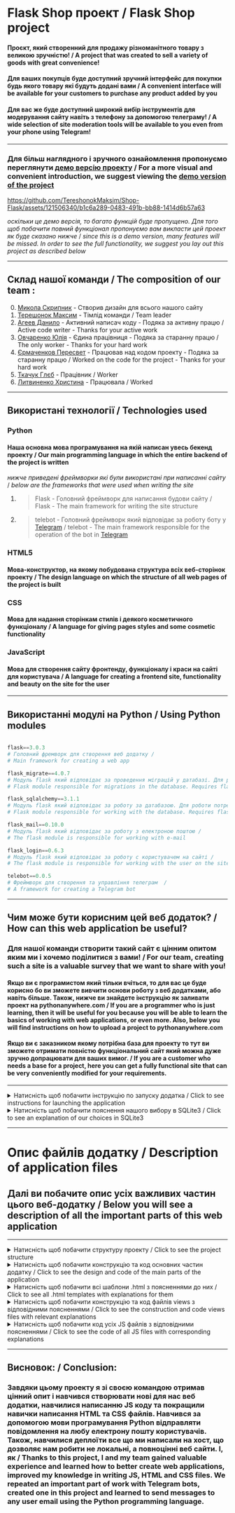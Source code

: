 # Flask Shop проект / Flask Shop project
#### Проєкт, який створенний для продажу різноманітного товару з великою зручністю! / A project that was created to sell a variety of goods with great convenience!
#### Для ваших покупців буде доступний зручний інтерфейс для покупки будь якого товару які будуть додані вами / A convenient interface will be available for your customers to purchase any product added by you

#### Для вас же буде доступний широкий вибір інструментів для модерування сайту навіть з телефону за допомогою телеграму! / A wide selection of site moderation tools will be available to you even from your phone using Telegram!

---

### Для більш наглядного і зручного ознайомлення пропонуємо переглянути [демо версію проекту](http://makster.pythonanywhere.com/)  / For a more visual and convenient introduction, we suggest viewing the [demo version of the project](http://makster.pythonanywhere.com/)

<!-- ![alt_text](static/readme/structure.png "Structure image") -->

https://github.com/TereshonokMaksim/Shop-Flask/assets/121506340/b1c6a289-0483-491b-bb88-1414d6b57a63

_оскільки це демо версія, то багато функцій буде пропущено. Для того щоб побачити повний функціонал пропонуємо вам викласти цей проект як буде сказано нижче_ / _since this is a demo version, many features will be missed. In order to see the full functionality, we suggest you lay out this project as described below_

---

## Склад нашої команди / The composition of our team :
0. [Микола Скрипник](https://github.com/Nikolay2012) - Створив дизайн для всього нашого сайту
1. [Терешонок Максим](https://github.com/TereshonokMaksim) - Тімлід команди / Team leader
2. [Агеев Данило](https://github.com/Ageev-Danilo) - Активний написач коду - Подяка за активну працю / Active code writer - Thanks for your active work
3. [Овчаренко Юлія](https://github.com/JuliaOvcarenko) - Єдина працівниця - Подяка за старанну працю / The only worker - Thanks for your hard work
4. [Єрмаченков Пересвет](https://github.com/PeresvietErmachenkov) - Працював над кодом проекту - Подяка за старанну працю / Worked on the code for the project - Thanks for your hard work
5. [Ткачук Глєб](https://github.com/Gleb-Tkachuk) - Працівник / Worker 
6. [Литвиненко Христина](https://github.com/LitvinenkoKristina1) - Працювала / Worked

---

## Використані технології / Technologies used
### Python 
#### Наша основна мова програмування на якій написан увесь бекенд проекту / Our main programming language in which the entire backend of the project is written
_нижче приведені фреймворки які були використані при написанні сайту_ / _below are the frameworks that were used when writing the site_
1. >Flask - Головний фреймворк для написання будови сайту / Flask - The main framework for writing the site structure
2. >telebot - Головний фреймворк який відповідає за роботу боту у [Telegram](https://telegram.org/) / telebot - The main framework responsible for the operation of the bot in [Telegram](https://telegram.org/)
### HTML5 
#### Мова-конструктор, на якому побудована структура всіх веб-сторінок проекту / The design language on which the structure of all web pages of the project is built
### CSS
#### Мова для надання сторінкам стилів і деякого косметичного функціоналу / A language for giving pages styles and some cosmetic functionality
### JavaScript
#### Мова для створення сайту фронтенду, функціоналу і краси на сайті для користувача / A language for creating a frontend site, functionality and beauty on the site for the user

---

## Використанні модулі на Python / Using Python modules

```python

flask==3.0.3
# Головний фремворк для створення веб додатку / 
# Main framework for creating a web app

flask_migrate==4.0.7
# Модуль flask який відповідає за проведення міграцій у датабазі. Для роботи потребує flask_sqlalchemy /
# Flask module responsible for migrations in the database. Requires flask_sqlalchemy to work

flask_sqlalchemy==3.1.1
# Модуль flask який відповідає за роботу за датабазою. Для роботи потребує flask_migrate /
# Flask module responsible for working with the database. Requires flask_migrate to work

flask_mail==0.10.0
# Модуль flask який відповідає за роботу з електроною поштою / 
# The flask module is responsible for working with e-mail

flask_login==0.6.3
# Модуль flask який відповідає за роботу с користувачем на сайті / 
# The flask module is responsible for working with the user on the site

telebot==0.0.5
# Фреймворк для створення та управління телеграм  / 
# A framework for creating a Telegram bot

```

---

## Чим може бути корисним цей веб додаток? / How can this web application be useful?
### Для нашої команди створити такий сайт є цінним опитом яким ми і хочемо поділитися з вами! / For our team, creating such a site is a valuable survey that we want to share with you!
#### Якщо ви є програмистом який тільки вчіться, то для вас це буде корисно бо ви зможете вивчити основи роботу з веб додатками, або навіть більше. Також, нижче ви знайдете інструкцію як заливати проект на pythonanywhere.com / If you are a programmer who is just learning, then it will be useful for you because you will be able to learn the basics of working with web applications, or even more. Also, below you will find instructions on how to upload a project to pythonanywhere.com

#### Якщо ви є заказником якому потрібна база для проекту то тут ви зможете отримати повністю функціональний сайт який можна дуже зручно допрацювати для ваших вимог. / If you are a customer who needs a base for a project, here you can get a fully functional site that can be very conveniently modified for your requirements.

---

<details>
<summary>Натисність щоб побачити інструкцію по запуску додатка / Click to see instructions for launching the application </summary>

## Як можна почати користуватись цим веб додатком? / How can I start using this web application?
### Інструкція для локального серверу: / Instructions for the local server:
1. >Завантажте цей файл у необхідну вам папку (зробити це можна за допомогою завантажування ZIP папки після натиснення на зелену кнопку "Code" зверху) / Download this file to the folder you need (you can do this by downloading a ZIP folder after clicking on the green "Code" button above)

2. >Завантажте python по цьому посиланню: https://www.python.org/downloads/ (при завантажуванні на пункті "Додати в PATH" обов'язково поставте галочку!) / Download python from this link: https://www.python.org/downloads/ (be sure to check "Add to PATH" when downloading!)

3. >Завантажте усі модулі які перечисленні вище (у командному рядку (cmd у пошук на комп'ютері) використайте команду pip install {сюди назву модуля}) / Download all the modules listed above (in the command line (search for cmd on the computer) use the command pip install {module name here})

4. >Проведіть міграції. Для цього запустіть проект за допомогою запуску manage.py. Далі, відкрийте командний рядок у папці project (у терміналі це можна зробити за допомогою команди "cd {назва папки}" та повільно перейти у потрібну папку project проекту). Після цього, виконайте наступну послідовність команд у терміналі: / Perform migrations. To do this, run the project using the manage.py run. Next, open a command line in the project folder (in the terminal, you can do this with the command "cd {folder name}" and slowly navigate to the desired project folder of the project). After that, execute the following sequence of commands in the terminal:

```bash
flask --app settings db init
# Для ініціалізації датабази / To initialize the database

flask --app settings db migrate
# Для проведення міграцій датабази / For database migrations

flask --app settings db upgrade
# Для застосування усіх змін датабази / To apply all database changes
```
5. >Запустіть файл manage.py і перейдіть по посиланню http://127.0.0.1:5000/ / Run the file manage.py and go to the link http://127.0.0.1:5000/
6. >Готово! / Done!

### Інструкція для віддаленого серверу: / Instructions for the remote server:
_нижче йде інструкція тільки для www.pythonanywhere.com, для інших використовуйте відповідні інструкції_ / _below are instructions only for www.pythonanywhere.com, for others use the corresponding instructions_

1. >Зареєструйтеся на сайті https://www.pythonanywhere.com / Register at https://www.pythonanywhere.com

2. >У вкладці "Консоль" створіть нову консоль. В ній за допомогою команди git clone (git clone {посилання на GitHub цього проекту с закінченням ".git"} {назва папки у якій буде збережено проект}) завантажте проект. / On the Console tab, create a new console. In it, using the git clone command (git clone {the link to the GitHub of this project with the ending ".git"} {the name of the folder in which the project will be saved}) download the project.

3. >Все ще у консолі за допомогою mkvirtualenv (mkvirtualenv {назва папки для віртуального середовища} --python==python3.10) створіть віртуальне середовище. Далі, за допомогою команди pip (pip install {сюди назву модуля}) завантажити усі модулі які перелічені у списку модулей / Still in the console, use mkvirtualenv (mkvirtualenv {folder name for virtual environment} --python==python3.10) to create a virtual environment. Next, using the pip command (pip install {module name here}) download all the modules that are listed in the list of modules

4. >Далі, у консолі проведіть міграції. Для цього за допомогою команди cd (cd (навза папки)) перейдіть у папку project проекту. Далі, виконайте наступну послідовність команд у терміналі: / Next, perform migrations in the console. To do this, use the cd command (cd (next to the folder)) to go to the project folder of the project. Next, execute the following sequence of commands in the terminal:
```bash
flask --app settings db init
# Для ініціалізації датабази / To initialize the database

flask --app settings db migrate
# Для проведення міграцій датабази / For database migrations

flask --app settings db upgrade
# Для застосування усіх змін датабази / To apply all database changes
```
5. >Далі можна вийти з консолі і у вкладці Web створити додаток. Якщо ви маєте платну підписку ви можете задати свій домен, але це необов'язково. Потім, вибираємо у списку фрейморків Flask і потім Python 3.10. В шлях до головного вставте шлях до файлу manage.py у папці проекту (можна побачити у вкладці Files). / Next, you can exit the console and create an application in the Web tab. If you have a paid subscription, you can specify your domain, but this is optional. Then, select Flask and then Python 3.10 from the list of frameworks. In the main path, paste the path to the manage.py file in the project folder (can be seen in the Files tab).

6. >У проекті задайте початкову директорію (Source Code) таку ж яка вказана у робочій, якщо це ще не зроблено. У пункті WSGI configuration file відкриваємо файл та на 16 рядку (або ж на останньому) заміняємо flask_app на project і app на project. У virtualenvs треба вставити шлях до папки з віртуальним оточенням (можна отримати у вкладці Files. Починається завжди у .virtualenvs) / In the project, set the initial directory (Source Code) to the same one specified in the working one, if it has not been done yet. In the WSGI configuration file item, open the file and on the 16th line (or the last one) replace flask_app with project and app with project. In virtualenvs, you need to insert the path to the folder with the virtual environment (you can get it in the Files tab. It always starts with .virtualenvs)

7. >Натисніть на кнопку "Перезавантажити {ваш логін}.pythonanywhere.com / Click on the button "Reset {your login}.pythonanywhere.com

8. >Готово! Ви завантажили свій проект на pythonanywhere! / Done! You have uploaded your project to pythonanywhere!
</details>

<details>
<summary>Натисність щоб побачити пояснення нашого вибору в SQLite3 / Click to see an explanation of our choices in SQLite3</summary>

## Чому ми вибрали саме SQLite3? / Why did we choose SQLite3?

### Для того щоб почати Казати чому саме SQLite3 ми повинні розібратися що таке база даних (датабаза) взагалі. / In order to begin to say why SQLite3, we must understand what a database (database) is in general.
#### Бази даних (БД, датабази) це це структурований набір даних, який зберігається в електронному вигляді. / Databases (DB, databases) are a structured set of data that is stored electronically.
#### Їх частіше всього використовують для збереження, організації та керування даними з метою легкого доступу, пошуку та маніпулювання. / They are most often used to store, organize and manage data for easy access, search and manipulation.
#### Бази даних складаються з таблиць (моделей) в яких по колонкам у рядок зберігаються відповідні дані що і є причиною простого доступу до даних, як було сказано вище. / Databases consist of tables (models) in which relevant data is stored in rows and columns, which is the reason for easy access to data, as mentioned above.

### Тепер, що ж таке SQLite3? / Now, what is SQLite3?
#### SQLite3 був вибран саме за його простоту та зручність. Також, можна з впевненістю сказати що SQLite3 це доволі швидка вбудована база даних. / SQLite3 was chosen precisely for its simplicity and convenience. Also, it is safe to say that SQLite3 is a fairly fast built-in database.
#### Взагалі, SQLite3 ви можете побачити не тільки в нашому проекті, а багато де ще! Це через те що SQLite3 підтримується майже всіма системами для праці з базами даних що роблить його удеякому сенсі універсальним. / In general, you can see SQLite3 not only in our project, but in many other places! This is due to the fact that SQLite3 is supported by almost all systems for working with databases, which makes it somewhat universal.

### А тепер, чому кожна модель містить колонку ID? / Now, why does each model contain an ID column? 
#### Почнемо з того, що таке ID. ID у базах даних виконують роль унікального і фундаментального ідентифікатора для кожного запису у моделях. / Let's start with what an ID is. IDs in databases act as a unique and fundamental identifier for each record in models.
#### Взагалі, ID має багато причин на знаходження у кожній моделі - починаючи з необхідності простої індексації даних і закінчуючи можливістю "зв'язати" декілька моделей, щоб вони могли дуже зручно обмінюватися даними у коді. / In general, ID has many reasons for being in each model - starting from the need for simple data indexing and ending with the ability to "link" several models so that they can very conveniently exchange data in the code.

### Який можна зробити з цього висновок? / What conclusion can be drawn from this?
#### Бази даних є фундаментальним елементом сучасних додатків для організації та зберігання даних. SQLite3 забезпечує простоту використання та легкість інтеграції, роблячи її відмінним вибором для невеликих проектів. ID, як унікальний ідентифікатор, грає ключову роль у забезпеченні цілісності та ефективності роботи бази даних. / Databases are a fundamental element of modern applications for organizing and storing data. SQLite3 provides ease of use and ease of integration, making it an excellent choice for small projects. ID, as a unique identifier, plays a key role in ensuring the integrity and efficiency of the database.

</details>

---

# Опис файлів додатку / Description of application files
## Далі ви побачите опис усіх важливих частин цього веб-додатку / Below you will see a description of all the important parts of this web application

---

<details>
<summary>Натисність щоб побачити структуру проекту / Click to see the project structure </summary>

### Структура проекту / Project structure
#### Нижче приведена структура нашого проекту / Below is the structure of our project

```mermaid
%%{ init : { "theme" : "default", "flowchart" : { "curve" : "linear" } }}%%

flowchart TD
    A(Shop Flask) --> L(admin_page);
    A(Shop Flask) --> K(authorization_page);
    A(Shop Flask) --> J(basket_page);
    A(Shop Flask) --> I(bot);
    A(Shop Flask) --> H(home_page);
    A(Shop Flask) --> G(project);
    A(Shop Flask) --> F(registration_page);
    A(Shop Flask) --> E(shop_static);
    A(Shop Flask) --> D(static);
    A(Shop Flask) --> C([bot_start.py]);
    A(Shop Flask) --> B([manage.py]);
```

*_page - Папка у якій створен веб додаток і його базові складові (інші є у папці static) / The folder in which the web application and its basic components are created (others are in the static folder)

    app.py - Відповідає за створення і налаштування веб додатків / Responsible for creating and configuring web applications

    views.py - Відповідає за функцію відображення сторінки / Responsible for the page display function

    models.py - Відповідає за моделі (таблиці) у датабазі

    templates - Папка у якій зберігаються усі веб сторінки даного додатку / Folder in which all web pages of this application are stored

        *.html - Відповідає за конструкцію веб сторінки / Responsible for the design of the web page



project - Папка, у якій створено всі складові фундаменту проекту / Folder in which all components of the foundation of the project are created

    login_manager.py - Відповідає за налаштування роботи з акаунтами користувачів / Responsible for setting up work with user accounts

    main_config.py - Відповідає за створення, налаштування електронної пошти для розсилання повідомлень і самі повідомлення / Responsible for creating, configuring e-mail for sending messages and the messages themselves

    settings.py - Відповідає за налаштування головного додатку проекту / Responsible for configuring the project's main application

    urls.py - Відповідає за підключення усіх додатків за відповідними посиланнями і підключення стороніх додатків до головного / Responsible for connecting all applications

    templates - Папка, у якій зберігаються базові шаблони для веб сторінок / A folder that stores basic templates for web pages

        acc_base.html - Відповідає за базову конструкцію сторінок для користувача який вже ввійшов у систему / Responsible for the basic design of pages for a user who has already logged into the system

        base.html - Відповідає за базову конструкцію сторінок на яких користувач ще не ввійшов у систему / Responsible for the basic design of pages on which the user has not yet logged in



static - Папка у якій зберігаються усі статичні файли (js/css/картинки) / Folder in which all static files (js/css/images) are stored


    *_page - Папка яка відповідає за статичні файли вказаного додатка / The folder responsible for the static files of the specified application

        js - Папка, у якій зберігаються усі js скрипти / The folder where all js scripts are stored

            script.js - Файл з скриптом додатку / Application script file

        css - Папка, у якій зберігаються усі css стилі / The folder where all css styles are stored

            styles.css - Файл з стилями додатку / Application styles file

        images - Папка, у якій зберігаються усі зображення / The folder where all images are stored
        
    project - Папка, яка містить все теж саме що й *_page, але його контенти застосуються до всіх додатків / The folder that contains everything is the same as *_page, but its contents

    will be applied to all applications

    readme - Папка, яка містить зображення для цього README.md файлу / The folder that contains the images for this README.md file


manage.py - Файл, який запускає веб додаток і телеграм бота / The file that runs the web application and the Telegram bot

README.md - Файл, котрий ви зараз читаєте. Створенний для пояснювання проекту для оточуючих. / The file you are currently reading. Created to explain the project to others. 

-* - Любий текст, використовується якщо багато папок мають однаковий контекст щоб узагальнити їх / Any text, used if many folders have the same context to summarize them

---

</details>

<details>
<summary>Натисність щоб побачити конструкцію та код основних частин додатку / Click to see the design and code of the main parts of the application </summary>

### Створення головного додатку: / Creating the main application:

```python
import flask, os

# Створення Flask додатку з налаштуваннями / Creating a Flask application with settings
project = flask.Flask(
    import_name = "settings",  # Ім'я імпорту для додатку / Import name for the application
    template_folder = "project/templates",  # Папка з шаблонами / Template folder
    instance_path = os.path.abspath(__file__ + "/.."),  # Абсолютний шлях до папки з екземплярами / Absolute path to the instance folder
    static_folder = "static"  # Папка зі статичними файлами / Static files folder
)
```
#### Цей файл відповідає за налаштування роботи усього проекту, але не бази даних (окрім instance_path) / This file is responsible for configuring the operation of the entire project, but not the database (except for instance_path)
_тут показано тільки створення додатку, не налаштування його_ / _only the creation of the application is shown here, not its configuration_

---

### Створення стороннього додатку (додатку сторінки): / Creating a third-party application (page application):

```python
import flask 

login_app = flask.Blueprint(
    name = "authorization",
    import_name = "app",
    template_folder = "authorization_page/templates",
    static_folder = "static/authorization_page",
    static_url_path = "/authorization/"
)
```
#### Цей файл відповідає за створення стороннього додатку і налаштування його шляхів

_Це є тільки прикладом основаним на authorization-page. Інші файли мають різні імена_ / _This is just an example based on the authorization-page. Other files have different names_

---

### Налаштування стороннього додатку у urls.py / Setting up a third-party application in urls.py

```python
# Імпортуємо сторінку програми / Import modules page of the application
import home_page, authorization_page, registration_page, shop_page, basket_page, admin_page
# Імпортуємо додаток з модуля реєстрації / Import the app from the registration module
import registration_page.app
# Імпортуємо об'єкт проекту з налаштувань / Import the project object from settings
from .settings import project

# Додаємо URL-правило для домашньої сторінки / Add URL rule for the home page
home_page.home_app.add_url_rule(
    rule = "/",  # Шлях для домашньої сторінки / Path for the home page
    view_func = home_page.show_home_page  # Функція відображення домашньої сторінки / Function to display the home page
)

project.register_blueprint(blueprint = home_page.home_app)  # Реєструємо blueprint для домашньої сторінки / Register the blueprint for the home page
```
### Опис
#### Цей файл відповідає за підключення стороннього додатку до головного / This file is responsible for connecting a third-party application to the main one

_Це є тільки прикладом основаним на home-page. Інші файли мають різні імена_ / _This is just an example based on the home-page. Other files have different names_

---

### Налаштування головного додатку: / Settings of the main application:

```python
import flask, os, flask_migrate, flask_sqlalchemy

# Створення Flask додатку з налаштуваннями / Creating a Flask application with settings
project = flask.Flask(
    import_name = "settings",  # Ім'я імпорту для додатку / Import name for the application
    template_folder = "project/templates",  # Папка з шаблонами / Template folder
    instance_path = os.path.abspath(__file__ + "/.."),  # Абсолютний шлях до папки з екземплярами / Absolute path to the instance folder
    static_folder = "static"  # Папка зі статичними файлами / Static files folder
)

# Налаштування URI для бази даних / Setting the database URI
project.config["SQLALCHEMY_DATABASE_URI"] = "sqlite:///data.db"

# Ініціалізація SQLAlchemy з додатком / Initializing SQLAlchemy with the application
database = flask_sqlalchemy.SQLAlchemy(app = project)
# Ініціалізація Flask-Migrate з додатком та базою даних / Initializing Flask-Migrate with the application and database
migrate = flask_migrate.Migrate(app = project, db = database)
```
#### Це повна версія файлу settings з повним налаштуванням основних частин проекту (шляхів) і база даних / This is the full version of the settings file with full configuration of the main parts of the project (paths) and the database

### Налаштування електронної пошти: / E-mail settings:

```python
from .settings import project # Імпортуємо веб додаток з головного файлу
import flask_mail # Імпортуємо модуль з flask для роботи з електроною поштою
from home_page.models import User

# Адреса для відправлення повідомлень / Administration address
ADMINISTRATION_ADRESS = "m.tereshonok2020@gmail.com"
# Пароль для відправки повідомлень / Administration password
ADMINISTRATION_PASSWORD = "gkoi ufje okhw wscv"
# Створюємо список для електронних скриньок адміністрації / We are creating a list for administration email boxes
admin_addresses = []

# Налаштування сервера для надсилання пошти / Configuring the mail server
project.config["MAIL_SERVER"] = "smtp.gmail.com"
project.config["MAIL_PORT"] = 587  # Порт для сервера / Server port
project.config["MAIL_USE_TLS"] = True  # Дозволяємо використання TLS / Allowing use of TLS
project.config["MAIL_USERNAME"] = ADMINISTRATION_ADRESS  # Задаємо пошту / Setting mail
project.config["MAIL_PASSWORD"] = ADMINISTRATION_PASSWORD  # Пароль / Password

# Ініціалізація Flask-Mail з додатком / Initializing Flask-Mail with the application
mail = flask_mail.Mail(app = project)

# Функція для відправки кошика користувачеві / Function to send the basket to the user
def send_basket(mail_user: str, username: str, basket_text: str):
    # Створюємо повідомлення для користувача / Creating message for a user
    message = flask_mail.Message(
        subject = "Ваш кошик",  # Тема листа / Email subject
        recipients = [mail_user],  # Одержувачі / Recipients
        body = f"Привіт, {username}!\n\n Ваше замовлення: \n\n{basket_text}\n\nДякуємо за замовлення, гарного дня!",  # Тіло листа / Email body
        sender = ADMINISTRATION_ADRESS  # Відправник / Sender
    )
    # Створюємо повідомлення для адміністрації / Creating message for the administration
    admin_message = flask_mail.Message(
        subject = "Ваш кошик",  # Тема листа / Email subject
        recipients = admin_addresses,  # Одержувачі / Recipients
        body = f"Користувач {username} оформив нове замовлення.\n\n Його кошик складається з: \n\n{basket_text}\n\nЩоб змінити його статус перейдіть у телеграмі і гілці Кошик.",  # Тіло листа / Email body
        sender = ADMINISTRATION_ADRESS  # Відправник / Sender
    )
    mail.send(message = admin_message) # Відправляємо повідомлення адміністрації / Sending message to administration
    mail.send(message = message) # Відправляємо повідомлення / Sending message

# Функція для відхилення кошика користувача / Function to reject the user's basket
def reject_basket(mail_user: str, username: str):
    # Створюємо повідомлення / Creating message
    message = flask_mail.Message(
        subject = "Статус вашого замовлення",  # Тема листа / Email subject
        recipients = [mail_user],  # Одержувачі / Recipients
        body = f"Привіт, {username}!\n\n Ваше замовлення було відхилено продавцем магазину.\n\nВибачаемося за незручності, гарного дня!",  # Тіло листа / Email body
        sender = ADMINISTRATION_ADRESS  # Відправник / Sender
    )
    mail.send(message = message) # Відправляємо повідомлення / Sending message

# Функція для підтвердження виконання замовлення / Function to confirm order completion
def complete_basket(mail_user: str, username: str):
    # Створюємо повідомлення / Creating message
    message = flask_mail.Message(
        subject = "Статус вашого замовлення",  # Тема листа / Email subject
        recipients = [mail_user],  # Одержувачі / Recipients
        body = f"Привіт, {username}!\n\n Ваше замовлення вже зібрано та відправлено у дорогу!\n\nДякуємо за ваше замовлення, гарного дня!",  # Тіло листа / Email body
        sender = ADMINISTRATION_ADRESS  # Відправник / Sender
    )
    mail.send(message = message) # Відправляємо повідомлення / Sending message

# Функція для надсилання повідомлення про скасування кошику
def cancel_basket(cart):
    # Створюємо повідомлення / Creating message
    message = flask_mail.Message(
        subject = "Скасування вашого замовлення",  # Тема листа / Email subject
        recipients = [cart.email],  # Одержувачі / Recipients
        body = f"Привіт, {cart.name}!\n\n Ви скасували своє замовлення на {len(cart.products.split(' '))} товарів.",  # Тіло листа / Email body
        sender = ADMINISTRATION_ADRESS  # Відправник / Sender
    )
    # Створюємо повідомлення / Creating message
    admin_message = flask_mail.Message(
        subject = "Статус вашого замовлення",  # Тема листа / Email subject
        recipients = admin_addresses,  # Одержувачі / Recipients
        body = f"Користувач {cart.name} скасував своє замовлення.n\nНомер кошику: {cart.id} \nКошик складався з {len(cart.products.split(' '))} товарів. \n\nПовідомлення з телеграму було автоматично видалено.",  # Тіло листа / Email body
        sender = ADMINISTRATION_ADRESS  # Відправник / Sender
    )
    mail.send(message = admin_message) # Відправляємо повідомлення адміністрації / Sending message to administration
    mail.send(message = message) # Відправляємо повідомлення / Sending message
```
#### Цей файл відповідає за повне налаштування роботи електроної пошти проекту та за створення функцій для надсилання самих повідомлень / This file is responsible for fully configuring the project's e-mail functionality and for creating functions for sending the messages themselves

### Налаштування робити з акаунтами користувачів: / Settings to be made with user accounts:

```python
from flask_login import LoginManager # Імпортуємо клас мененджера логіну для 
from .settings import project
from home_page.models import User

# Секретний ключ для додатку / Secret key for the application
project.secret_key = "😎😎😎"

# Ініціалізація LoginManager з додатком / Initializing LoginManager with the application
login_manager = LoginManager(app = project)

# Функція завантаження користувача / User loader function
@login_manager.user_loader
def load_user(id):
    # Повертає користувача за його ID / Returns a user by their ID
    return User.query.get(id)
```
#### Цей файл відповідає за налаштування роботи з акаунтами користувачів і за їх захист (да, таємний ключ саме такий) / This file is responsible for setting up work with user accounts and protecting them (yes, the secret key is exactly that)

### Створення моделей у датабазі:

```python
from project.settings import database # Імпортуємо датабазу / We import the database
from flask_login import UserMixin # Імпортуємо клас для створення класу користувача / # Import the class to create the user class

# Створюємо модель користувача / We create a user model
class User(database.Model, UserMixin):
    # Створюємо колонку id яка автоматично заповнюється при створенні нового користувача / We create an id column that is automatically filled in when a new user is created
    id = database.Column(database.Integer, primary_key = True)
    # Створюємо колонку імені користувача котра обов'язкова повинна бути не пустою / We create a username column, which must not be empty
    name = database.Column(database.String(60), nullable = False)
    # Створюємо колонку EMail користувача котра обов'язкова повинна бути не пустою / We create the user's EMail column, which must not be empty
    email = database.Column(database.String(80), nullable = False)
    # Створюємо колонку паролю користувача котра обов'язкова повинна бути не пустою / We create a user password column, which must not be empty
    password = database.Column(database.String(50), nullable = False)
    # Створюємо колонку чи є користувач адміністратором / We create a column whether the user is an administrator
    admin = database.Column(database.Integer, nullable = True)

    # Створюємо функцію для текстового відображення моделі / We create a function for text display of the model
    def __repr__(self) -> str:
        # Повертаємо строкове значення яке буде відображено на екрані / We return a string value that will be displayed on the screen
        return f"Користувач {self.name} з id {self.id}, email {self.email}\n"
    
# Створюємо модель продукта / We create a product model
class Product(database.Model):
    # Створюємо колонку id яка автоматично заповнюється при створенні нового користувача / We create an id column that is automatically filled in when a new user is created
    id = database.Column(database.Integer, primary_key = True)
    # Створюємо колонку імені продукта котра обов'язкова повинна бути не пустою / We create a product name column, which must not be empty
    name = database.Column(database.String(180), nullable = False)
    # Створюємо колонку вартості продукта котра обов'язкова повинна бути не пустою / We create a product price column, which must not be empty
    price = database.Column(database.Integer, nullable = False)
    # Створюємо колонку опису продукта котра обов'язкова повинна бути не пустою / We create a product description column, which must not be empty
    description = database.Column(database.Text, nullable = False)
    # Створюємо колонку чи є продукт в наявності котра обов'язкова повинна бути не пустою / We create a column whether the product is available, which must not be empty
    in_stock = database.Column(database.Integer, nullable = False)
    # Створюємо колонку знижки продукта / We create a product discount column
    discount = database.Column(database.Integer, nullable = True)
    # Створюємо колонку кількості продукта / We create a product quantity column
    count = database.Column(database.Integer, nullable = True)
    
    # Створюємо функцію для текстового відображення моделі / We create a function for text display of the model
    def __repr__(self) -> str:
        # Повертаємо строкове значення яке буде відображено на екрані / We return a string value that will be displayed on the screen
        return f"Продукт {self.name} з id {self.id}"

# Створюємо модель кошику / We create a basket model
class Cart(database.Model):
    # Створюємо колонку id яка автоматично заповнюється при створенні нового користувача / We create an id column that is automatically filled in when a new user is created
    id = database.Column(database.Integer, primary_key = True)
    # Створюємо колонку id користувача кошика котра обов'язкова повинна бути не пустою / We create a cart user id column, which must not be empty
    user_id = database.Column(database.Integer, nullable = False)
    # Створюємо колонку id продуктів кошика котра обов'язкова повинна бути не пустою / We create a cart product id column, which must not be empty
    products = database.Column(database.Text, nullable = True)
    # Створюємо колонку імені замовника кошика / We create a column for the name of the customer of the shopping cart
    name = database.Column(database.String(80), nullable = True)
    # Створюємо колонку прізвища замовника кошика / We create a column for the name of the customer of the shopping cart
    surname = database.Column(database.String(80), nullable = True)
    # Створюємо колонку номеру телефону замовника кошика / We create a column for the phone number of the customer of the shopping cart
    phone_number = database.Column(database.String(80), nullable = True)
    # Створюємо колонку EMail замовника кошика / We create the EMail column of the customer of the shopping cart
    email = database.Column(database.String(100), nullable = True)
    # Створюємо колонку міста замовника кошика / We create a column of the city of the customer of the cart
    city = database.Column(database.String(40), nullable = True)
    # Створюємо колонку відділення пошти замовника кошика / We create a column for the post office of the customer of the basket
    post_office = database.Column(database.String(60), nullable = True)
    # Створюємо колонку додаткових побажань замовника кошика / We create a column of additional wishes of the customer of the basket
    additional = database.Column(database.Text, nullable = True)
```
#### Цей файл відповідає за створення усіх моделей бази даних у додатку / This file is responsible for creating all the database models in the application

---

</details>


<details>
<summary>Натисність щоб побачити всі шаблони .html з поясненнями до них / Click to see all .html templates with explanations for them </summary>

## Далі будуть наведені html шаблони сторінок з коментарями до них / Next, html page templates with comments on them will be given


### Конструкція сторінки admin.html: / The structure of the admin.html page:

```html
{% extends "base.html" %}  <!-- Розширення базового шаблону / Extending the base template -->

{% set page_title = "Admin page" %}  <!-- Встановлення заголовку сторінки / Setting the page title -->

{% block links %}  <!-- Блок для підключення додаткових стилів та скриптів / Block for adding additional styles and scripts -->
    <link rel="stylesheet" href="{{ url_for('admin.static', filename='/css/style.css') }}">  <!-- Підключення CSS файлу / Linking CSS file -->
    <script defer src="{{ url_for('admin.static', filename='/js/script.js') }}"></script>  <!-- Підключення JS файлу / Linking JS file -->
{% endblock %}

{% block content %}  <!-- Блок для основного контенту сторінки / Block for the main content of the page -->
    <button class="new-product">  <!-- Кнопка для додавання нового продукту / Button to add a new product -->
        <p class="new-product-text">ДОДАТИ ПРОДУКТ</p>  <!-- Текст кнопки / Button text -->
        <p class="new-product-image">+</p>  <!-- Значок додавання продукту / Product addition symbol -->
    </button>
    {% for product in products %}  <!-- Цикл для відображення всіх продуктів / Loop to display all products -->
        <div class="product" id="product-{{ product.id }}">  <!-- Контейнер для продукту з унікальним id / Container for the product with a unique id -->
            <img src="{{ url_for('shop.static', filename='/images/' + product.name + '.png') }}" class="product-image" id="image-{{ product.id }}">  <!-- Зображення продукту / Product image -->
            <button class="edit-button edit-image-button" id="edit-image-{{ product.id }}">  <!-- Кнопка редагування зображення продукту / Button to edit product image -->
                <img src="{{ url_for('admin.static', filename='/images/pencil.png') }}" alt="edit" class="edit-image">  <!-- Іконка редагування / Edit icon -->
            </button>
            
            <div class="product-info">  <!-- Контейнер для інформації про продукт / Container for product information -->
                <div class="product-property">  <!-- Властивість продукту / Product property -->
                    <h2 class="product-name" id="name-{{ product.id }}">{{ product.name }}</h2>  <!-- Назва продукту / Product name -->
                    <button class="edit-button edit-name-button" id="edit-name-{{ product.id }}">  <!-- Кнопка редагування назви продукту / Button to edit product name -->
                        <img src="{{ url_for('admin.static', filename='/images/pencil.png') }}" alt="edit" class="edit-image">  <!-- Іконка редагування / Edit icon -->
                    </button>
                </div>
                <div class='block-product-price'>  <!-- Контейнер для ціни продукту / Container for product price -->
                    <div class="product-property">  <!-- Властивість продукту / Product property -->
                        <p class='product-price-crossed' id="price-{{ product.id }}">{{ product.price }} грн</p>  <!-- Перекреслена ціна продукту / Crossed price of the product -->
                        <button class="edit-button edit-price-product" id="edit-price-{{ product.id }}">  <!-- Кнопка редагування ціни продукту / Button to edit product price -->
                            <img src="{{ url_for('admin.static', filename='/images/pencil.png') }}" alt="edit" class="edit-image">  <!-- Іконка редагування / Edit icon -->
                        </button>
                    </div>
                    <div class="product-property">  <!-- Властивість продукту / Product property -->
                        <p class='product-discount-percent' id="discount-{{ product.id }}">Знижка {{ product.discount }}%</p>  <!-- Відсоток знижки продукту / Product discount percentage -->
                        <button class="edit-button edit-discount-button" id="edit-discount-{{ product.id }}">  <!-- Кнопка редагування знижки продукту / Button to edit product discount -->
                            <img src="{{ url_for('admin.static', filename='/images/pencil.png') }}" alt="edit" class="edit-image">  <!-- Іконка редагування / Edit icon -->
                        </button>
                    </div>
                    <p class='product-discount'>{{ (product.price * (100 - product.discount) / 100) | int }} грн</p>  <!-- Ціна продукту після знижки / Product price after discount -->
                </div>
                <button class="add-product button-stock-{{ product.in_stock }}" id='{{ product.id }}'>КУПИТИ</button>  <!-- Кнопка для покупки продукту / Button to buy the product -->
                {% for property in product.description.split(";") %}  <!-- Цикл для відображення всіх властивостей продукту / Loop to display all product properties -->
                    <!-- <p>{{ property }} --- {{ product.description }} --- {{ product.description.split(";") }}</p> -->
                    {% set property_name = property.split(':')[0] %}  <!-- Встановлення назви властивості / Setting the property name -->
                    <p class="product-property">{{ property.split(":")[0] }}:</p>  <!-- Назва властивості продукту / Product property name -->
                    <div class="property-block">  <!-- Контейнер для властивостей / Container for properties -->
                        {% set property_raw = property.split(":")[1] %}  <!-- Встановлення сирого значення властивості / Setting the raw property value -->
                        {% set property_values = property_raw.split("/") %}  <!-- Розділення значення властивості / Splitting the property value -->
                        <p class="property" id="property0-{{ product.id }}-{{ property_name }}">{{ property_values[0] }}</p>  <!-- Значення властивості продукту / Product property value -->
                        <button class="edit-button property-edit-product" id="edit-property0-{{ product.id }}-{{ property_name }}">  <!-- Кнопка редагування властивості продукту / Button to edit product property -->
                            <img src="{{ url_for('admin.static', filename='/images/pencil.png') }}" alt="edit" class="edit-image">  <!-- Іконка редагування / Edit icon -->
                        </button>
                        <p class="property selected-property" id="property1-{{ product.id }}-{{ property_name }}">{{ property_values[1] }}</p>  <!-- Вибране значення властивості продукту / Selected product property value -->
                        <button class="edit-button property-edit-product" id="edit-property1-{{ product.id }}-{{ property_name }}">  <!-- Кнопка редагування вибраної властивості продукту / Button to edit selected product property -->
                            <img src="{{ url_for('admin.static', filename='/images/pencil.png') }}" alt="edit" class="edit-image">  <!-- Іконка редагування / Edit icon -->
                        </button> 
                        <p class="property" id="property2-{{ product.id }}-{{ property_name }}">{{ property_values[2] }}</p>  <!-- Значення властивості продукту / Product property value -->
                        <button class="edit-button property-edit-product" id="edit-property2-{{ product.id }}-{{ property_name }}">  <!-- Кнопка редагування властивості продукту / Button to edit product property -->
                            <img src="{{ url_for('admin.static', filename='/images/pencil.png') }}" alt="edit" class="edit-image">  <!-- Іконка редагування / Edit icon -->
                        </button>
                    </div>
                {% endfor %}
                <form method="post">  <!-- Форма для видалення продукту / Form to delete a product -->
                    <button class="product-delete" value="{{ product.id }}" name="delete_product">  <!-- Кнопка видалення продукту / Button to delete a product -->
                        <img class="product-delete-image" src="{{ url_for('admin.static', filename='/images/delete.png') }}">  <!-- Іконка видалення продукту / Product delete icon -->
                        <p class="product-delete-text">ВИДАЛИТИ ТОВАР</p>  <!-- Текст кнопки видалення продукту / Button delete text -->
                    </button>
                </form>
            </div>
        </div>
    {% endfor %}
    <div class='blur'>  <!-- Розмитий фон для модального вікна / Blurred background for the modal window -->
        <div class='modal-dialog'>  <!-- Модальне вікно для редагування параметрів / Modal window for editing parameters -->
            <h1 class="modal-header">ЗАДАЙТЕ НОВЕ ЗНАЧЕННЯ ПАРАМЕТРУ</h1>  <!-- Заголовок модального вікна / Modal window header -->
            <form method="post" class="send-form" enctype="multipart/form-data">  <!-- Форма для відправки нових значень параметрів / Form to submit new parameter values -->
                <input type="text" name="new-value" class="modal-input" style="display: none;">  <!-- Поле для введення нового значення параметру / Field to input new parameter value -->
                <div class="image-modal-input" style="display: none;">  <!-- Контейнер для введення зображення / Container for image input -->
                    <input type="file" accept="images/*" class="modal-input-image" name="new-value">  <!-- Поле для вибору файлу зображення / File input field for image -->
                    <button class="select-image-input" type="button">SELECT A FILE</button>  <!-- Кнопка для вибору файлу / Button to select a file -->
                    <span class="selected-image-input">NO FILE SELECTED</span>  <!-- Текст для відображення вибраного файлу / Text to display selected file -->
                </div>
                <button class="modal-confirm">SEND</button>  <!-- Кнопка для відправки нових значень / Button to submit new values -->
            </form>
        </div>
        <div class="modal-window-product">  <!-- Модальне вікно для додавання нового продукту / Modal window for adding a new product -->
            <h1 class="modal-header-product">NEW PRODUCT</h1>  <!-- Заголовок модального вікна для нового продукту / Modal window header for new product -->
            <form method="post" enctype="multipart/form-data" class="new-product-form">  <!-- Форма для додавання нового продукту / Form to add a new product -->
                <p class="description-input-product">IMAGE PRODUCT:</p>  <!-- Опис поля для зображення продукту / Description for product image field -->
                <div class="image-modal-input">  <!-- Контейнер для введення зображення продукту / Container for product image input -->
                    <input type="file" id="new-image-input" accept="images/*" class="modal-input-image" required name='product_image'>  <!-- Поле для вибору зображення продукту / File input field for product image -->
                    <button class="select-image-input" id="new-image-button" type="button">SELECT A FILE</button>  <!-- Кнопка для вибору файлу / Button to select a file -->
                    <span class="selected-image-input" id="new-image-name">NO FILE SELECTED</span>  <!-- Текст для відображення вибраного файлу / Text to display selected file -->
                </div>
                <p class="description-input-product">NAME PRODUCT:</p>  <!-- Опис поля для назви продукту / Description for product name field -->
                <input type="text" class="text-input-product" name='product_name'>  <!-- Поле для введення назви продукту / Input field for product name -->
                <p class="description-input-product">DESCRIPTION PRODUCT:</p>  <!-- Опис поля для опису продукту / Description for product description field -->
                <textarea class="text-input-product textarea-product" required name='product_description'></textarea>  <!-- Поле для введення опису продукту / Textarea for product description -->
                <p class="description-input-product">PRICE PRODUCT:</p>  <!-- Опис поля для ціни продукту / Description for product price field -->
                <input type="number" min="0" required class="text-input-product" name='product_price'>  <!-- Поле для введення ціни продукту / Input field for product price -->
                <p class="description-input-product">DISCOUNT PRODUCT:</p>  <!-- Опис поля для знижки продукту / Description for product discount field -->
                <input type="number" min="0" max="100" required class="text-input-product" name='product_discount'>  <!-- Поле для введення знижки продукту / Input field for product discount -->
                <p class="description-input-product">COUNT PRODUCT:</p>  <!-- Опис поля для кількості продукту / Description for product count field -->
                <input type="number" min="0" required class="text-input-product" name='product_count'>  <!-- Поле для введення кількості продукту / Input field for product count -->
                <button class="modal-confirm" name="new_product" value="true">SEND</button>  <!-- Кнопка для відправки даних нового продукту / Button to submit new product data -->
            </form>
        </div>
    </div>
{% endblock %}
```
#### Форма new-product-form при заповненні і надсиланні створює новий продукт у датабазі / Form new-product-form when filled and sent, creates a new product in the database
#### Форма send-form при заповненні і надсиланні замінює значення того параметру який був вибран користувачем при редагуванні товару / The send-form form, when filled out and sent, replaces the value of the parameter that was selected by the user when editing the product
#### Форма з кнопкою "delete-button" при надсиланні даних (тобто при натисканні на відповідну кнопку) видаляє відповідний товар - A form with a "delete-button" button when sending data (that is, when clicking on the corresponding button) deletes the corresponding product

### Конструкція шаблону authorization.html: / The structure of the authorization.html template: / The structure of the authorization.html template: / The structure of the authorization.html template:
```html
{% extends "acc_base.html" %}  <!-- Розширення базового шаблону для сторінки авторизації / Extending the base template for the authorization page -->

{% set page_title = "Authorization Page" %}  <!-- Встановлення заголовку сторінки авторизації / Setting the page title for the authorization page -->

{% block links %}  <!-- Блок для підключення додаткових стилів / Block for adding additional styles -->
    <link rel="stylesheet" href="{{ url_for('authorization.static', filename='/css/style.css') }}">  <!-- Підключення CSS файлу для сторінки авторизації / Linking CSS file for the authorization page -->
{% endblock %}

{% block content %}  <!-- Блок для основного контенту сторінки / Block for the main content of the page -->
    <p class="main-header"> AUTHORIZATION </p>  <!-- Заголовок сторінки авторизації / Header for the authorization page -->
    <div class="login-bg">  <!-- Фон для форми логіну / Background for the login form -->
        <form method="post">  <!-- Форма для відправки даних авторизації / Form for submitting authorization data -->
            <ul class="login-list">  <!-- Список полів для логіну / List of login fields -->
                <li class='login-element'>  <!-- Елемент списку для логіну або email / List element for login or email -->
                    <p class="login-text">Login or Email</p>  <!-- Текст для поля логіну або email / Text for the login or email field -->
                    <input type="text" class="login-input" name="name" required>  <!-- Поле для введення логіну або email / Input field for login or email -->
                </li>
                <li class='login-element'>  <!-- Елемент списку для пароля / List element for password -->
                    <p class="login-text">Password</p>  <!-- Текст для поля пароля / Text for the password field -->
                    <input type="text" class="login-input" name="pasword">  <!-- Поле для введення пароля / Input field for password -->
                </li>
                <li class='login-element login-el-button'>  <!-- Елемент списку для кнопки відправки / List element for submit button -->
                    <button type="submit" class="login-button">SEND</button>  <!-- Кнопка відправки форми / Submit button for the form -->
                </li>
            </ul>
        </form>
    </div>

    {% if not_registrated == True %}  <!-- Перевірка, якщо користувач не зареєстрований / Check if the user is not registered -->
        <div class="dimmer"></div>  <!-- Фон затемнення для модального вікна / Dimmer background for the modal window -->
        <div class="not-registrated-bg">  <!-- Фон для повідомлення про незареєстрованого користувача / Background for the unregistered user message -->
            <h2 class="not-registrated-header"> YOU ARE NOT REGISTERED </h2>  <!-- Повідомлення про незареєстрованого користувача / Message about unregistered user -->
            <a href="/registration/" class="not-registrated-link">  <!-- Посилання на сторінку реєстрації / Link to the registration page -->
                <p class="not-reg-arrow">--> </p>  <!-- Стрілка, що вказує на посилання реєстрації / Arrow pointing to the registration link -->
                <p class="not-reg-text">REGISTRATION</p>  <!-- Текст посилання на реєстрацію / Registration link text -->
            </a>
        </div>
    {% endif %}
    
{% endblock %}
```
#### Єдина форма у цьому шаблоні (12 лінія) віповідає за надсилання даних про авторизацію користувача (введенний логін і пароль) / The only form in this template (line 12) tells about sending user authorization data (entered login and password)

### Конструкція шаблону basket_send.html: / Structure of the basket_send.html template:
```html
{% extends "base.html" %}  <!-- Розширення базового шаблону / Extending the base template -->

{% set page_title = "Basket" %}  <!-- Встановлення заголовку сторінки / Setting the page title -->

{% block links %}  <!-- Блок для підключення стилів / Block for adding styles -->
    <link rel="stylesheet" href="{{ url_for('basket.static', filename='/css/style_send.css') }}">  <!-- Підключення CSS файлу для сторінки кошика / Linking CSS file for the basket page -->
{% endblock %}

{% block content %}  <!-- Блок для основного контенту сторінки / Block for the main content of the page -->
    <h1 class="page-header">ВАШІ ДАНІ У ОБРОБЦІ<br>КОНСУЛЬТАНТ ЗВ'ЯЖЕТЬСЯ З ВАМИ ДЛЯ ПІДТВЕРДЖЕННЯ ЗАМОВЛЕННЯ</h1>  <!-- Заголовок сторінки з інформацією про обробку даних / Header with information about data processing -->
    <div class="all-products">  <!-- Контейнер для усіх товарів / Container for all products -->
        {% for product in products %}
            <div class="product" id='product-{{ product[0].id }}'>  <!-- Блок для кожного товару / Block for each product -->
                <img class="product-image" src="{{ url_for('shop.static', filename='/images/' + product[0].name + '.png') }}" alt="{{ product[0].name }}">  <!-- Зображення товару / Product image -->
                <h1 class="product-name">{{ product[0].name }}</h1>  <!-- Назва товару / Product name -->
                <div class="product-count">  <!-- Кількість товару / Product count -->
                    <button class="button-increase button-product" id='increase-{{ product[0].id }}'>+</button>  <!-- Кнопка збільшення кількості товару / Increase button -->
                    <p class="text-product-count" id='count-{{ product[0].id }}'> {{ product[1] }}</p>  <!-- Кількість одиниць товару / Product quantity -->
                    <button class="button-delete button-product" id='delete-{{ product[0].id }}'>-</button>  <!-- Кнопка видалення товару / Delete button -->
                </div>
                <div class='block-product-price'>  <!-- Блок ціни товару / Product price block -->
                    {% if product[0].discount == 0 %}
                        <p class="product-price" id='price-{{ product[0].id }}'>{{ product[0].price }} грн</p>  <!-- Ціна без знижки / Price without discount -->
                    {% else %}
                        <p class='product-price' id='price-{{ product[0].id }}'>{{ (product[0].price * (100 - product[0].discount) / 100) | int }} грн</p>  <!-- Ціна зі знижкою / Price with discount -->
                    {% endif %}
                </div>
            </div>
        {% endfor %}
    </div>
    <div class="overall-price-block block-price-products">  <!-- Блок для загальної вартості замовлення / Block for overall order price -->
        <p class="price-text">Загальна вартість замовлення: </p>  <!-- Текст загальної вартості / Total order price text -->
        <p class="overall-price">{{ ((all_price - all_discount) * 100)|round / 100 }} грн</p>  <!-- Загальна вартість з урахуванням знижки / Total price with discount -->
    </div>
    <form method="post">  <!-- Форма для відправки даних / Form for submitting data -->
        <button class="cancel-button" name="cancel_delivery">  ВІДМІНИТИ ЗАМОВЛЕННЯ  </button>  <!-- Кнопка для відміни замовлення / Button to cancel order -->
    </form>
{% endblock %}
```
#### Єдина форма у цьому шаблоні відповідає за скасування замовлення при натисканні на відповідну кнопку / The only form in this template is responsible for canceling the order when you click on the corresponding button
#### Цей шаблон з'являється якщо користувач вже оформив замовлення / This template appears if the user has already placed an order

### Конструкція шаблону basket.html: / The design of the basket.html template:
```html
{% extends "base.html" %}  <!-- Розширення базового шаблону / Extending the base template -->

{% set page_title = "Basket" %}  <!-- Встановлення заголовку сторінки / Setting the page title -->

{% block links %}  <!-- Блок для підключення стилів та скриптів / Block for adding styles and scripts -->
    <link rel="stylesheet" href="{{ url_for('basket.static', filename='/css/style.css') }}">  <!-- Підключення CSS файлу для стилів / Linking CSS file for styles -->
    <script defer src="{{ url_for('basket.static', filename='/js/script.js') }}"></script>  <!-- Підключення скрипту для сторінки / Linking script for the page -->
{% endblock %}

{% block content %}  <!-- Блок для основного контенту сторінки / Block for the main content of the page -->
    <div class="all-products">  <!-- Контейнер для всіх товарів / Container for all products -->
        {% for product in products %}
            <div class="product" id='product-{{ product[0].id }}'>  <!-- Блок для кожного товару / Block for each product -->
                <img class="product-image" src="{{ url_for('shop.static', filename='/images/' + product[0].name + '.png') }}" alt="{{ product[0].name }}">  <!-- Зображення товару / Product image -->
                <h1 class="product-name">{{ product[0].name }}</h1>  <!-- Назва товару / Product name -->
                <div class="product-count">  <!-- Кількість товару / Product count -->
                    <button class="button-reduce button-product" id='reduce-{{ product[0].id }}'>-</button>  <!-- Кнопка зменшення кількості товару / Decrease button -->
                    <p class="text-product-count" id='count-{{ product[0].id }}'> {{ product[1] }}</p>  <!-- Кількість одиниць товару / Product quantity -->
                    <button class="button-increase button-product" id='increase-{{ product[0].id }}'>+</button>  <!-- Кнопка збільшення кількості товару / Increase button -->
                    <button class="button-delete button-product" id='delete-{{ product[0].id }}'>  <!-- Кнопка видалення товару з іконкою кошика / Delete button with trash icon -->
                        <img src="{{ url_for('basket.static', filename='images/trash_icon.png') }}" class="trash-image" alt="X">
                    </button>
                </div>
                <div class='block-product-price'>  <!-- Блок ціни товару / Product price block -->
                    {% if product[0].discount == 0 %}
                        <p class="product-price" id='price-{{ product[0].id }}'>{{ product[0].price }} грн</p>  <!-- Ціна без знижки / Price without discount -->
                    {% else %}
                        <p class='product-discount' id='discount-{{ product[0].id }}'>{{ (product[0].price * (100 - product[0].discount) / 100) | int }} грн</p>  <!-- Ціна зі знижкою / Price with discount -->
                        <p class='product-discount-percent'>Знижка {{ product[0].discount }}%</p>  <!-- Відсоток знижки / Discount percentage -->
                        <p class='product-price-crossed' id='price-{{ product[0].id }}'>{{ product[0].price }} грн</p>  <!-- Ціна без знижки перекреслена / Crossed-out price -->
                    {% endif %}
                </div>
            </div>
        {% endfor %}
    </div>
    <div class='purchase-confirmation'>  <!-- Блок підтвердження покупки / Purchase confirmation block -->
        <button type="button" class="confirmation-button"> ПЕРЕЙТИ ДО ОФОРМЛЕННЯ </button>  <!-- Кнопка для переходу до оформлення замовлення / Button to proceed to checkout -->
        <div class="price-all-products block-price-products">  <!-- Блок для загальної вартості всіх товарів / Block for total price of all products -->
            <p class="price-text all-products-text">{{ number_of_products }}-и товари на суму</p>  <!-- Текст про кількість товарів і загальну суму / Text about number of products and total amount -->
            <p class="price-products all-products-price">{{ ((all_price) * 100)|round / 100 }} грн</p>  <!-- Загальна вартість всіх товарів / Total price of all products -->
        </div>
        <div class="price-sale block-price-products">  <!-- Блок для суми знижки / Block for discount amount -->
            <p class="price-text">Знижка</p>  <!-- Текст про знижку / Text about discount -->
            <p class="price-products discount-price">{{ ((all_discount) * 100)|round / 100 }} грн</p>  <!-- Сума знижки / Discount amount -->
        </div>
        <div class="overall-price-block block-price-products">  <!-- Блок для загальної суми замовлення / Block for total order amount -->
            <p class="overall-text price-text">Загальна сума</p>  <!-- Текст про загальну суму / Text about total amount -->
            <p class="price-products overall-price">{{ ((all_price - all_discount) * 100)|round / 100 }} грн</p>  <!-- Загальна сума з урахуванням знижки / Total order amount with discount -->
        </div>
    </div>
    <div class="blur">  <!-- Ефект розмиття / Blur effect -->
        <div class="modal-window">  <!-- Модальне вікно для оформлення замовлення / Modal window for order processing -->
            <h1 class="modal-header">ОФОРМЛЕННЯ ЗАМОВЛЕННЯ</h1>  <!-- Заголовок модального вікна / Modal window header -->
            <form class="input-form" method="post">  <!-- Форма для введення даних / Form for entering data -->
                <p class="name-input">ІМ'Я:</p>  <!-- Поле для введення імені / Name input field -->
                <input type="text" class="modal-input" name="name" required>
                <p class="name-input">ПРІЗВИЩЕ:</p>  <!-- Поле для введення прізвища / Surname input field -->
                <input type="text" class="modal-input" name="surname" required>
                <p class="name-input">ТЕЛЕФОН ЗАМОВНИКА:</p>  <!-- Поле для введення телефону / Phone number input field -->
                <input type="text" class="modal-input" name="phone_number" required>
                <p class="name-input">EMAIL ЗАМОВНИКА:</p>  <!-- Поле для введення email / Email input field -->
                <input type="text" class="modal-input" name="email" required>
                <p class="name-input">МІСТО ОТРИМУВАЧА:</p>  <!-- Поле для введення міста / City input field -->
                <input type="text" class="modal-input" name="city" required>
                <p class="name-input">ВІДДІЛЕННЯ НОВОЇ ПОШТИ:</p>  <!-- Поле для введення відділення Нової пошти / Nova Poshta branch input field -->
                <input type="text" class="modal-input" name="post_office" required>
                <p class="name-input">ДОДАТКОВІ ПОБАЖАННЯ:</p>  <!-- Поле для додаткових побажань / Additional requests input field -->
                <textarea name="additional" class="modal-input modal-textarea"></textarea>
                <button class="modal-button" type="submit" name="submit_delivery">SEND</button>  <!-- Кнопка для відправки даних форми / Button for sending form data -->
            </form>
        </div>
    </div>
{% endblock %}
```
#### Форма "input-form" відповідає за надсилання даних замовника / The "input-form" form is responsible for sending customer data 
#### Цей шаблон з'являється якщо користувач ще не оформив своє замовлення / This template appears if the user has not placed an order yet

### Конструкція шаблону not_logined_home.html / Design of the not_logined_home.html template

```html
{% extends "base.html" %}  <!-- Розширення базового шаблону / Extending the base template -->

{% set page_title = "Home Page" %}  <!-- Встановлення заголовку сторінки / Setting the page title -->

{% block links %}  <!-- Блок для підключення стилів / Block for adding styles -->
    <link rel="stylesheet" href="{{ url_for('home.static', filename='/css/logined_style.css') }}">  <!-- Підключення CSS файлу для стилів / Linking CSS file for styles -->
{% endblock %}

{% block content %}  <!-- Блок для основного контенту сторінки / Block for the main content of the page -->
    <div class="content-space">  <!-- Контейнер для контенту / Container for content -->
        <h1 class="main-header">HOME PAGE</h1>  <!-- Заголовок головної сторінки / Main page header -->
    </div>
{% endblock %}
```
#### Цей шаблон показується якщо користувач вже ввійшов в акаунт / This template is displayed if the user is already logged into the account

_тут немає форм для опису_ / _there are no forms to describe_

### Конструкція шаблону not_logined_home.html / Design of the not_logined_home.html template

```html
{% extends "acc_base.html" %}  <!-- Розширення базового шаблону / Extending the base template -->

{% set page_title = "Home Page" %}  <!-- Встановлення заголовку сторінки / Setting the page title -->

{% block links %}  <!-- Блок для підключення стилів / Block for adding styles -->
    <link rel="stylesheet" href="{{ url_for('home.static', filename='/css/not_logined_style.css') }}">  <!-- Підключення CSS файлу для стилів / Linking CSS file for styles -->
{% endblock %}

{% block content %}  <!-- Блок для основного контенту сторінки / Block for the main content of the page -->
    <nav class="right-top-nav">  <!-- Навігаційне меню зверху справа / Navigation menu on the top right -->
        <a href="/registration/" class="nav-link"> REGISTRATION </a>  <!-- Посилання на сторінку реєстрації / Link to registration page -->
        <a href="/authorization/" class="nav-link"> AUTHORIZATION </a>  <!-- Посилання на сторінку авторизації / Link to authorization page -->
    </nav>
    <h1 class="main-header"> HOME PAGE </h1>  <!-- Заголовок головної сторінки / Main page header -->
{% endblock %}
```
#### Цей шаблон показується якщо користувач ще не ввійшов в акаунт / This template is displayed if the user is not yet logged into the account

_тут немає форм для опису_ / _there are no forms to describe_

### Конструкція шаблону acc_base.html / Construction of the acc_base.html template

```html
<html lang="en"> <!-- Визначення мови сторінки як англійська / Define the language of the page as English -->
    <head> <!-- Відкриття тега head, який містить метадані документа / Opening head tag, which contains the document's metadata -->
        <meta charset="UTF-8"> <!-- Встановлення кодування символів документа як UTF-8 / Setting the character encoding of the document to UTF-8 -->
        <meta name="viewport" content="width=device-width, initial-scale=1.0"> <!-- Встановлення параметрів viewport для коректного відображення на різних пристроях / Setting the viewport parameters for proper display on various devices -->
        <title>{{ page_title }}</title> <!-- Встановлення заголовку сторінки, який буде відображено у вкладці браузера / Setting the page title, which will be displayed in the browser tab -->
        {% block links %} <!-- Початок блоку для додавання додаткових посилань / Start of a block to add additional links -->
        {% endblock %} <!-- Кінець блоку для додавання додаткових посилань / End of a block to add additional links -->
    </head> <!-- Закриття тега head / Closing head tag -->
    <body> <!-- Відкриття тега body, який містить основний вміст документа / Opening body tag, which contains the main content of the document -->
        {% block content %} <!-- Початок блоку для додавання основного вмісту / Start of a block to add main content -->
        {% endblock %} <!-- Кінець блоку для додавання основного вмісту / End of a block to add main content -->
    </body> <!-- Закриття тега body / Closing body tag -->
</html> <!-- Закриття тега html / Closing html tag -->
```
#### Тут створена базовий шаблон, тобто те, с чого точно складається кожна сторінка. / A basic template is created here, that is, what exactly each page consists of.
#### Цей шаблон використовується у шаблонах які працюють з користувачем який ще не ввійшов. / This template is used in templates that work with a user who has not yet logged in.

### Конструкція шаблону base.html / Construction of the base.html template
```html
<html lang="en"> <!-- Визначення мови сторінки як англійська / Define the language of the page as English -->
    <head> <!-- Відкриття тега head, який містить метадані документа / Opening head tag, which contains the document's metadata -->
        <meta charset="UTF-8"> <!-- Встановлення кодування символів документа як UTF-8 / Setting the character encoding of the document to UTF-8 -->
        <meta name="viewport" content="width=device-width, initial-scale=1.0"> <!-- Встановлення параметрів viewport для коректного відображення на різних пристроях / Setting the viewport parameters for proper display on various devices -->
        <title>{{ page_title }}</title> <!-- Встановлення заголовку сторінки, який буде відображено у вкладці браузера / Setting the page title, which will be displayed in the browser tab -->
        <link rel="stylesheet" href="{{ url_for('static', filename = 'project/css/base_style.css')}}"> <!-- Підключення файлу CSS для стилізації сторінки / Linking CSS file for styling the page -->
        <script defer src = "{{ url_for('static', filename = 'project/js/script.js') }}" type = "module"></script> <!-- Підключення файлу JavaScript з відкладеним виконанням / Linking JavaScript file with deferred execution -->
        {% block links %} <!-- Початок блоку для додавання додаткових посилань / Start of a block to add additional links -->
        {% endblock %} <!-- Кінець блоку для додавання додаткових посилань / End of a block to add additional links -->
    </head> <!-- Закриття тега head / Closing head tag -->
    <header> <!-- Відкриття тега header, який містить заголовок сторінки / Opening header tag, which contains the page header -->
        <div class = "main-info"> <!-- Відкриття блоку для основної інформації / Opening div for main information -->
            <a class = "main-text main-home" href = "/">HOME</a> <!-- Посилання на головну сторінку / Link to the home page -->
            <a class = "main-text main-shop" href = "/shop/">SHOP</a> <!-- Посилання на магазин / Link to the shop -->
            <div class = "main-text main-basket"> <!-- Відкриття блоку для корзини / Opening div for the basket -->
                <a class = "main-text main-basket" href = "/basket/">BASKET</a> <!-- Посилання на корзину / Link to the basket -->
                <p class = "basket-count" id = "basket-counter"></p> <!-- Параграф для відображення кількості товарів у корзині / Paragraph to display the number of items in the basket -->
            </div> <!-- Закриття блоку для корзини / Closing div for the basket -->
            <a class = "main-text main-contacts" href = "/contacts/">CONTACTS</a> <!-- Посилання на сторінку контактів / Link to the contacts page -->
            {% if admin %} <!-- Перевірка, чи є користувач адміністратором / Check if the user is an admin -->
                <a class="main-text main-admin" href="/admin/">ADMIN</a> <!-- Посилання на сторінку адміністрування / Link to the admin page -->
            {% endif %} <!-- Кінець перевірки, чи є користувач адміністратором / End of the admin check -->
        </div> <!-- Закриття блоку для основної інформації / Closing div for main information -->
        <div class = "username-info"> <!-- Відкриття блоку для інформації про користувача / Opening div for user information -->
            <p class = "main-text username">{{ username|upper }}</p> <!-- Відображення імені користувача у верхньому регістрі / Displaying the username in uppercase -->
        </div> <!-- Закриття блоку для інформації про користувача / Closing div for user information -->
    </header> <!-- Закриття тега header / Closing header tag -->
    <body> <!-- Відкриття тега body, який містить основний вміст документа / Opening body tag, which contains the main content of the document -->
        <div class = "content"> <!-- Відкриття блоку для вмісту сторінки / Opening div for the page content -->
            {% block content %} <!-- Початок блоку для додавання основного вмісту / Start of a block to add main content -->
            {% endblock %} <!-- Кінець блоку для додавання основного вмісту / End of a block to add main content -->
        </div> <!-- Закриття блоку для вмісту сторінки / Closing div for the page content -->
    </body> <!-- Закриття тега body / Closing body tag -->
</html> <!-- Закриття тега html / Closing html tag -->
```
#### Тут створена базовий шаблон, тобто те, с чого точно складається кожна сторінка. / A basic template is created here, that is, what exactly each page consists of.
#### Цей шаблон використовується у шаблонах які працюють з користувачем який вже ввійшов. / This template is used in templates that work with a user who has logged in.

### Конструкція шаблону registration.html: / Construction of the registration.html template:

```html
{% extends "acc_base.html" %}  <!-- Розширення базового шаблону / Extending the base template -->

{% set page_title = "Registration Page" %}  <!-- Встановлення заголовку сторінки / Setting the page title -->

{% block links %}  <!-- Блок для підключення стилів / Block for adding styles -->
    <link rel="stylesheet" href="{{ url_for('registration.static', filename='/css/style.css') }}">  <!-- Підключення CSS файлу для стилів / Linking CSS file for styles -->
{% endblock %}

{% block content %}  <!-- Блок для основного контенту сторінки / Block for the main content of the page -->
    <p class="main-header"> REGISTRATION </p>  <!-- Заголовок сторінки реєстрації / Registration page header -->
    <div class="registration-bg">  <!-- Фоновий блок для реєстрації / Background block for registration -->
        <form method="post">  <!-- Форма для відправки даних / Form for data submission -->
            <ul class='registration-list'>  <!-- Список елементів реєстрації / List of registration elements -->
                <li class='registration-el'>
                    <p class='registration-text'> Login </p>  <!-- Текстове поле для введення логіна / Text field for entering login -->
                    <input type="text" class='registration-input' name="name">
                </li>
                <li class='registration-el'>
                    <p class='registration-text'> Email </p>  <!-- Текстове поле для введення email / Text field for entering email -->
                    <input type="text" class='registration-input' name="email">
                </li>
                <li class='registration-el'>
                    <p class='registration-text'> Password </p>  <!-- Текстове поле для введення пароля / Text field for entering password -->
                    <input type="text" class='registration-input' name="password">
                </li>
                <li class='registration-el'>
                    <p class='registration-text'> Password confirmation </p>  <!-- Текстове поле для підтвердження пароля / Text field for confirming password -->
                    <input type="text" class='registration-input' name="password_confirm">
                </li>
                <li class='registration-el registration-el-button'>
                    <button type='submit' class="registration-button">SEND</button>  <!-- Кнопка для відправки форми / Button to submit the form -->
                </li>
            </ul>
        </form>
    </div>
    {% if is_registrated %}  <!-- Перевірка, чи користувач зареєстрований / Checking if the user is registered -->
        <div class='dimmer'>
        </div>
        <div class='registrated-bg'>
            <h2 class='registrated-header'> CONFIRMED </h2>  <!-- Підтвердження успішної реєстрації / Confirmation of successful registration -->
            <a href="/authorization/" class="registrated-link"> 
                <p class="reg-arrow">--></p>  <!-- Стрілка вправо для навігації / Right arrow for navigation -->
                <p class="reg-text">AUTHORIZATION</p>  <!-- Текст для переходу до авторизації / Text to navigate to authorization -->
            </a>
        </div>
    {% endif %}
    
{% endblock %}
```
#### Єдина форма тут відповідає за надсиалння даних користувача для регістрації його / The only form here is responsible for submitting the user's data to register him

### Конструкція шаблону shop.html / Design of the shop.html template

```html
{% extends "base.html" %}  <!-- Розширення базового шаблону / Extending the base template -->

{% set page_title = "Shop page" %}  <!-- Встановлення заголовку сторінки / Setting the page title -->

{% block links %}  <!-- Блок для підключення стилів і скриптів / Block for adding styles and scripts -->
    <link rel="stylesheet" href="{{ url_for('shop.static', filename='/css/style.css') }}">  <!-- Підключення CSS файлу для стилів / Linking CSS file for styles -->
    <script defer src="{{ url_for('shop.static', filename='/js/script.js') }}"></script>  <!-- Підключення JS файлу для скриптів / Linking JS file for scripts -->
{% endblock %}

{% block content %}  <!-- Блок для основного контенту сторінки / Block for the main content of the page -->
    {% for product in products %}  <!-- Цикл для відображення кожного продукту / Loop to display each product -->
        <div class="product" id="product-{{ product.id }}">  <!-- Контейнер для продукту з унікальним id / Container for each product with unique id -->
            <img src="{{ url_for('shop.static', filename='/images/' + product.name + '.png') }}" class="product-image">  <!-- Зображення продукту / Product image -->
            <div class="product-info">  <!-- Інформація про продукт / Product information -->
                <h2 class="product-name">{{ product.name }}</h2>  <!-- Назва продукту / Product name -->
                {% if product.discount == 0 %}
                    <p class="product-price">{{ product.price }} грн</p>  <!-- Ціна продукту без знижки / Product price without discount -->
                {% else %}
                    <div class='block-product-price'>
                        <p class='product-price-crossed'>{{ product.price }} грн</p>  <!-- Ціна до знижки / Price before discount -->
                        <p class='product-discount-percent'>Знижка {{ product.discount }}%</p>  <!-- Відсоток знижки / Discount percentage -->
                        <p class='product-discount'>{{ (product.price * (100 - product.discount) / 100) | int }} грн</p>  <!-- Ціна після знижки / Price after discount -->
                    </div>
                {% endif %}
                <button class="add-product button-stock-{{ product.in_stock }}" id='{{ product.id }}'>КУПИТИ</button>  <!-- Кнопка для додавання продукту до кошика / Button to add product to cart -->
                {% for property in product.description.split(";") %}
                    <!-- <p>{{ property }} --- {{ product.description }} --- {{ product.description.split(";") }}</p> -->
                    <p class="product-property">{{ property.split(":")[0] }}:</p>  <!-- Властивості продукту / Product properties -->
                    <div class="property-block">
                        {% set property_values_raw = property.split(":")[1] %}
                        {% set property_values = property_values_raw.split("/") %}
                        <p class="property">{{ property_values[0] }}</p>  <!-- Перша властивість / First property -->
                        <p class="property selected-property">{{ property_values[1] }}</p>  <!-- Вибрана властивість / Selected property -->
                        <p class="property">{{ property_values[2] }}</p>  <!-- Третя властивість / Third property -->
                    </div>
                {% endfor %}
                <div class="product-in-stock" id="{{ product.in_stock }}">  <!-- Відображення наявності товару / Displaying product availability -->
                    {% if product.in_stock == 1 %}
                        <img class="in-stock-image" id="in-stock" src="{{ url_for('shop.static', filename='/images/in_stock.png') }}" >
                    {% else %}
                        <img class="in-stock-image" id="not-in-stock" src="{{ url_for('shop.static', filename='/images/not_in_stock.png') }}">
                    {% endif %}
                    <p class="in-stock-text">ТОВАР В НАЯВНОСТІ</p>  <!-- Текст про наявність товару / Text indicating product availability -->
                </div>
            </div>
        </div>
    {% endfor %}
{% endblock %}
```
_незважаючи на своє призначення, цей шаблон працює без форм завдяки JS!_ / _despite its purpose, this template works without forms thanks to JS!_

---

</details>

<details>
<summary>Натисність щоб побачити конструкцію та код файлів views з відповідними поясненнями / Click to see the construction and code views files with relevant explanations </summary>

## Далі будуть приведені код файлів views з відповідними поясненнями / Next, the code of the views files will be given with relevant explanations

### Код views.py сторінки адміністрації / The views.py code of the administration page

```python
import flask  # Імпорт бібліотеки Flask / Import the Flask library
from flask_login import current_user  # Імпорт змінної для отримання поточного користувача / Import a variable to get the current user
import os  # Імпорт бібліотеки для роботи з операційною системою / Import the library for operating system tasks
from project.settings import database  # Імпорт налаштувань бази даних з проекту / Import the database settings from the project
from home_page.models import Product, Cart  # Імпорт моделей Product і Cart з модуля home_page / Import the Product and Cart models from the home_page module

def show_admin_page():  # Визначення функції для показу адміністративної сторінки / Define a function to show the admin page
    try:  # Початок блоку обробки виключень / Start of the exception handling block
        if current_user.admin != 0:  # Перевірка, чи користувач є адміністратором / Check if the user is an admin
            if flask.request.method == "POST":  # Перевірка методу запиту / Check the request method
                form_data = dict(flask.request.form)  # Отримання даних форми з запиту / Get form data from the request
                if 'new_product' in form_data.keys():  # Перевірка наявності ключа 'new_product' у формі / Check if 'new_product' key is in the form
                    new_product = Product(  # Створення нового продукту / Create a new product
                        name = form_data['product_name'],  # Встановлення імені продукту / Set the product name
                        description = form_data['product_description'],  # Встановлення опису продукту / Set the product description
                        price = int(form_data['product_price']),  # Встановлення ціни продукту / Set the product price
                        discount = int(form_data['product_discount']),  # Встановлення знижки на продукт / Set the product discount
                        in_stock = 1  # Встановлення наявності продукту в наявності / Set the product as in stock
                        )
                    # Збереження зображення продукту / Save the product image
                    flask.request.files['product_image'].save(dst = os.path.abspath(__file__ + f'/../../static/shop_page/images/{new_product.name}.png'))
                    database.session.add(new_product)  # Додавання нового продукту до сесії бази даних / Add the new product to the database session
                    database.session.commit()  # Фіксація змін у базі даних / Commit the changes to the database

                elif 'delete_product' in form_data.keys():  # Перевірка наявності ключа 'delete_product' у формі / Check if 'delete_product' key is in the form
                    delete_product = Product.query.get(form_data['delete_product'])  # Отримання продукту для видалення з бази даних / Get the product to delete from the database
                    if delete_product != None:  # Перевірка, чи існує продукт / Check if the product exists
                        image_path = os.path.abspath(__file__ + f'/../../static/shop_page/images/{delete_product.name}.png')  # Отримання шляху до зображення продукту / Get the product image path
                        
                        if os.path.exists(image_path):  # Перевірка, чи існує зображення / Check if the image exists
                            os.remove(image_path)  # Видалення зображення продукту / Remove the product image
                        database.session.delete(delete_product)  # Видалення продукту з бази даних / Delete the product from the database
                        database.session.commit()  # Фіксація змін у базі даних / Commit the changes to the database
                else:  # Інші дії з продуктами / Other actions with products
                    if list(flask.request.files.values())[0] != None:  # Перевірка наявності файлів у запиті / Check if files are present in the request
                        input_key = list(form_data.keys())[0]  # Отримання ключа з форми / Get the key from the form
                        value = form_data[input_key]  # Отримання значення з форми / Get the value from the form
                    else:
                        input_key = list(flask.request.files.keys())[0]  # Отримання ключа файлу з запиту / Get the file key from the request
                    print(input_key, input_key)  # Виведення ключа для дебагу / Print the key for debugging
                    product = Product.query.get(input_key.split("-")[2])  # Отримання продукту за ключем / Get the product by key
                    print(form_data, product, input_key.split("-")[2])  # Виведення даних для дебагу / Print the data for debugging
                    if "name" in input_key:  # Перевірка, чи ключ містить 'name' / Check if the key contains 'name'
                        # Перейменування зображення продукту / Rename the product image
                        os.rename(os.path.abspath(__file__ + f"/../../static/shop_page/images/{product.name}.png"), 
                                os.path.abspath(__file__ + f"/../../static/shop_page/images/{value}.png"))
                        product.name = value  # Оновлення імені продукту / Update the product name

                    elif "discount" in input_key:  # Перевірка, чи ключ містить 'discount' / Check if the key contains 'discount'
                        product.discount = int(value)  # Оновлення знижки продукту / Update the product discount
                    elif "price" in input_key:  # Перевірка, чи ключ містить 'price' / Check if the key contains 'price'
                        product.price = round(int(value), 2)  # Оновлення ціни продукту / Update the product price
                    elif "property" in input_key:  # Перевірка, чи ключ містить 'property' / Check if the key contains 'property'
                        product = Product.query.get(input_key.split("-")[-2])  # Отримання продукту за ключем / Get the product by key
                        base_properties = product.description.split(";")  # Розбиття опису продукту на властивості / Split the product description into properties
                        input_data = input_key.split("-")[1:]  # Отримання даних з ключа / Get the data from the key
                        for base_property in base_properties:  # Прохід по базових властивостях / Loop through base properties
                            print(base_property, input_data)  # Виведення властивостей для дебагу / Print properties for debugging
                            if input_data[-1] in base_property:  # Перевірка, чи містить властивість потрібні дані / Check if the property contains the required data
                                print("im in")  # Виведення повідомлення для дебагу / Print a message for debugging
                                new_property = base_property.split(": ")[-1].split("/")  # Розбиття властивості на частини / Split the property into parts
                                new_property[int(input_data[0].replace("property", ""))] = value  # Оновлення властивості новим значенням / Update the property with the new value
                                new_property = "/".join(new_property)  # Об'єднання частин властивості / Join the property parts
                                base_properties[base_properties.index(base_property)] = ": ".join([base_property.split(": ")[0], new_property])  # Оновлення властивості в базі / Update the property in the base
                        print(base_properties)  # Виведення оновлених властивостей для дебагу / Print the updated properties for debugging
                        product.description = "; ".join(base_properties)  # Оновлення опису продукту / Update the product description

                    elif "image" in input_key:  # Перевірка, чи ключ містить 'image' / Check if the key contains 'image'
                        image = flask.request.files["new-value"]  # Отримання нового зображення з запиту / Get the new image from the request
                        path = os.path.abspath(__file__ + f"/../../static/shop_page/images/{product.name}.png")  # Отримання шляху до зображення продукту / Get the product image path
                        if os.path.exists(path):  # Перевірка, чи існує зображення / Check if the image exists
                            os.remove(path)  # Видалення старого зображення / Remove the old image
                        image.save(path)  # Збереження нового зображення / Save the new image
                    print(product)  # Виведення продукту для дебагу / Print the product for debugging

                    database.session.add(product)  # Додавання продукту до сесії бази даних / Add the product to the database session
                    database.session.commit()  # Фіксація змін у базі даних / Commit the changes to the database

            # Повернення шаблону адміністративної сторінки з продуктами / Return the admin page template with products
            return flask.render_template(template_name_or_list = "admin.html", products = Product.query.all(), admin = current_user.admin, username = current_user.name)
        else:  # Якщо користувач не адміністратор, перенаправити на головну сторінку / If the user is not an admin, redirect to the main page
            return flask.redirect(location = "/")
    except Exception as error:  # Обробка винятків / Handle exceptions
        print(f"An error has occured while there was an attempt to load the page.\nError log: {error}")  # Виведення повідомлення про помилку / Print the error message
        return flask.redirect(location = "/")  # Перенаправлення на головну сторінку / Redirect to the main page
```
#### Тут, код реагує на редагування властивостей товару, видалення товару і створення нового / Here, the code reacts to editing product properties, deleting a product and creating a new one

### Код views.py сторінки авторизації / Views.py code of the authorization page

```python
import flask  # Імпорт бібліотеки Flask / Import the Flask library
from home_page.models import User  # Імпорт моделі User з модуля home_page / Import the User model from the home_page module
from flask_login import login_user, current_user  # Імпорт функції для входу користувача та змінної поточного користувача / Import the function to log in a user and the current user variable

def show_login_page():  # Визначення функції для показу сторінки входу / Define a function to show the login page
    print(current_user.is_authenticated)  # Виведення статусу автентифікації поточного користувача / Print the authentication status of the current user
    if flask.request.method == "POST":  # Перевірка методу запиту / Check the request method
        form_data = dict(flask.request.form)  # Отримання даних форми з запиту / Get form data from the request
        print(form_data)  # Виведення даних форми для дебагу / Print the form data for debugging
        for user in [*User.query.filter_by(name = form_data['name']), *User.query.filter_by(email = form_data["name"])]:  # Прохід по користувачах, знайдених за ім'ям або email / Loop through users found by name or email
        login_user(user)  # Вхід користувача / Log in the user
        return flask.redirect("/")  # Перенаправлення на головну сторінку після входу / Redirect to the main page after login
        return flask.render_template(template_name_or_list = "login.html", not_registrated = True)  # Повернення шаблону сторінки входу з помилкою / Return the login page template with an error
    return flask.render_template(template_name_or_list = "login.html")  # Повернення шаблону сторінки входу / Return the login page template
```
#### Тут, код автенфікує користувача в сиситему під акаунтом який ввів користувач / Here, the code identifies the user in the system under the account entered by the user

### Код views.py сторінки кошику / Cart page views.py code

```python
import flask  # Імпорт бібліотеки Flask / Import the Flask library
from home_page.models import Product, Cart  # Імпорт моделей Product та Cart з модуля home_page / Import the Product and Cart models from the home_page module
from flask_login import current_user, UserMixin  # Імпорт поточного користувача та UserMixin з flask_login / Import current user and UserMixin from flask_login
from project.settings import database  # Імпорт налаштувань бази даних з проекту / Import the database settings from the project
from bot import send_cart, delete_cart  # Імпорт функцій send_cart та delete_cart з модуля bot / Import send_cart and delete_cart functions from the bot module
from project.mail_config import cancel_basket

def show_basket_page():  # Визначення функції для показу сторінки кошика / Define a function to show the basket page
    if isinstance(current_user, UserMixin):  # Перевірка, чи поточний користувач є екземпляром UserMixin / Check if the current user is an instance of UserMixin
        unique_product = {}  # Ініціалізація словника для унікальних продуктів / Initialize a dictionary for unique products
        all_price = 0  # Ініціалізація загальної ціни / Initialize total price
        num_products = 0  # Ініціалізація кількості продуктів / Initialize number of products
        all_discount = 0  # Ініціалізація загальної знижки / Initialize total discount
        cookies_products = flask.request.cookies.get("product")  # Отримання продуктів з cookies / Get products from cookies
        print(flask.request.method, "METHOD")  # Виведення методу запиту / Print the request method
        if flask.request.method == "POST":  # Перевірка методу запиту / Check the request method
            form = flask.request.form  # Отримання даних форми з запиту / Get form data from the request
            print(form, "WHERE")  # Виведення даних форми для дебагу / Print the form data for debugging
            if "submit_delivery" in form.keys():  # Перевірка, чи натиснута кнопка "submit_delivery" / Check if the "submit_delivery" button is pressed
                user_cart = Cart(user_id = current_user.id,  # Створення нового об'єкта Cart / Create a new Cart object
                                products = cookies_products,  # Збереження продуктів з cookies / Save products from cookies
                                name = form["name"],  # Збереження імені з форми / Save name from the form
                                surname = form["surname"],  # Збереження прізвища з форми / Save surname from the form
                                phone_number = form["phone_number"],  # Збереження номера телефону з форми / Save phone number from the form
                                email = form["email"],  # Збереження email з форми / Save email from the form
                                city = form["city"],  # Збереження міста з форми / Save city from the form
                                post_office = form["post_office"],  # Збереження поштового відділення з форми / Save post office from the form
                                additional = form["additional"])  # Збереження додаткової інформації з форми / Save additional information from the form
                database.session.add(user_cart)  # Додавання нового об'єкта Cart до сесії бази даних / Add the new Cart object to the database session
                database.session.commit()  # Фіксація змін у базі даних / Commit the changes to the database
                send_cart(cart = user_cart)  # Виклик функції send_cart з новим об'єктом Cart / Call the send_cart function with the new Cart object
            elif "cancel_delivery" in form.keys():  # Перевірка, чи натиснута кнопка "cancel_delivery" / Check if the "cancel_delivery" button is pressed
                for cart in Cart.query.filter_by(user_id = current_user.id): cart_to_delete = cart  # Отримання корзини для видалення / Get the cart to delete
                cancel_basket(cart = cart_to_delete) # Надсилаємо повідомлення на пошту про скасування замовлення / Sending message to the mail about canceling the order
                delete_cart(cart_id = cart_to_delete.id)  # Виклик функції delete_cart з id корзини / Call the delete_cart function with the cart id
                database.session.delete(cart_to_delete)  # Видалення корзини з бази даних / Delete the cart from the database
                database.session.commit()  # Фіксація змін у базі даних / Commit the changes to the database

        if cookies_products != None:  # Перевірка, чи продукти в cookies не є пустими / Check if products in cookies are not empty
            for id_product in cookies_products.split(" "):  # Прохід по кожному продукту в cookies / Loop through each product in cookies
                try:
                    print(id_product)  # Виведення id продукту для дебагу / Print the product id for debugging
                    current_product = Product.query.get(id_product)  # Отримання поточного продукту з бази даних за id / Get the current product from the database by id
                    all_price += current_product.price  # Додавання ціни продукту до загальної ціни / Add the product price to the total price
                    all_discount += int(current_product.price * current_product.discount / 100)  # Додавання знижки продукту до загальної знижки / Add the product discount to the total discount
                    num_products += 1  # Збільшення кількості продуктів на 1 / Increment the number of products by 1
                    if id_product in list(unique_product.keys()):  # Перевірка, чи продукт вже є в унікальних продуктах / Check if the product is already in unique products
                        unique_product[id_product][1] += 1  # Збільшення кількості даного продукту на 1 / Increment the quantity of this product by 1
                    else:
                        unique_product[id_product] = [current_product, 1]  # Додавання нового продукту до унікальних продуктів / Add a new product to unique products
                except:  # Обробка виключень / Handle exceptions
                    print(f"Cookie {id_product} is wrong!")  # Виведення повідомлення про помилковий cookie / Print a message about the wrong cookie
        cart_num = 0  # Ініціалізація кількості корзин / Initialize the number of carts
        for cart in Cart.query.filter_by(user_id = current_user.id):  # Прохід по всіх корзинах користувача / Loop through all user's carts
            cart_num += 1  # Збільшення кількості корзин на 1 / Increment the number of carts by 1
        print(cart_num)  # Виведення кількості корзин для дебагу / Print the number of carts for debugging
        if cart_num == 0:  # Перевірка, чи немає корзин / Check if there are no carts
            template_name = "basket.html"  # Встановлення шаблону "basket.html" / Set the template to "basket.html"
        else:
            template_name = "basket_send.html"  # Встановлення шаблону "basket_send.html" / Set the template to "basket_send.html"

        # Повернення шаблону сторінки з переданими параметрами / Return the template with the passed parameters
        return flask.render_template(template_name_or_list = template_name, 
                                    products = list(unique_product.values()),  # Передача унікальних продуктів / Pass unique products
                                    all_price = all_price,  # Передача загальної ціни / Pass total price
                                    number_of_products = num_products,  # Передача кількості продуктів / Pass number of products
                                    username = current_user.name.upper(),  # Передача імені користувача у верхньому регістрі / Pass the username in uppercase
                                    all_discount = round(all_discount, 2),  # Передача загальної знижки / Pass total discount
                                    admin = current_user.admin)  # Передача статусу адміністратора / Pass admin status
    else:  # Якщо користувач не автентифікований / If the user is not authenticated
        return flask.redirect(location = "/")  # Перенаправлення на головну сторінку / Redirect to the main page
```
#### Тут код реагує на оформлення заказу і відправляє дані телеграм боту щоб той надіслав відповідне повідомлення адміністраторам / Here, the code reacts to placing an order and sends telegram data to the bot so that it sends a corresponding message to the administrators

### Код views.py домашньої сторінки / The home page views.py code
```python
import flask  # Імпорт бібліотеки Flask / Import the Flask library
from flask_login import current_user  # Імпорт змінної поточного користувача з flask_login / Import the current user variable from flask_login

def show_home_page():  # Визначення функції для показу домашньої сторінки / Define a function to show the home page
    if current_user.is_authenticated:  # Перевірка, чи користувач автентифікований / Check if the user is authenticated
        return flask.render_template(  # Повернення шаблону з параметрами / Return the template with parameters
            template_name_or_list="logined_home.html",  # Назва шаблону для автентифікованих користувачів / Template name for authenticated users
            username=current_user.name.upper(),  # Ім'я користувача у верхньому регістрі / User's name in uppercase
            admin=current_user.admin  # Статус адміністратора користувача / User's admin status
        )
    else:  # Якщо користувач не автентифікований / If the user is not authenticated
        return flask.render_template(template_name_or_list="not_logined_home.html")  # Повернення шаблону для неавтентифікованих користувачів / Return the template for non-authenticated users
```
#### Тут код перевіряє чи ввійшов користувач у систему і надсилає відповідний шаблон сторінки / Here the code checks if the user is logged in and sends the appropriate page template

### Код views.py сторінки регістрації / The views.py code of the registration page

```python
import flask  # Імпорт бібліотеки Flask / Import the Flask library
from flask_login import current_user  # Імпорт змінної поточного користувача з flask_login / Import the current user variable from flask_login
from home_page.models import User, database, Cart  # Імпорт моделей User, database та Cart з модуля home_page / Import the User, database, and Cart models from the home_page module

def show_registration_page():  # Визначення функції для показу сторінки реєстрації / Define a function to show the registration page
    print(current_user.is_authenticated)  # Виведення статусу автентифікації поточного користувача / Print the authentication status of the current user
    if flask.request.method == "POST":  # Перевірка методу запиту / Check the request method
        form_data = dict(flask.request.form)  # Отримання даних форми з запиту / Get form data from the request
        print(form_data)  # Виведення даних форми для дебагу / Print the form data for debugging
        # Створення нового користувача з даними з форми / Create a new user with data from the form
        user = User(name=form_data["name"], email=form_data["email"], password=form_data["password"], admin=0)
        is_registered = True  # Позначення, що користувач зареєстрований / Indicate that the user is registered
        database.session.add(user)  # Додавання нового користувача до сесії бази даних / Add the new user to the database session
        database.session.commit()  # Фіксація змін у базі даних / Commit the changes to the database
    else:  # Якщо метод запиту не POST / If the request method is not POST
        is_registered = False  # Позначення, що користувач не зареєстрований / Indicate that the user is not registered

    print(is_registered)  # Виведення статусу реєстрації для дебагу / Print the registration status for debugging
    # Повернення шаблону сторінки реєстрації з параметром is_registered / Return the registration page template with the is_registered parameter
    return flask.render_template(template_name_or_list="registration.html", is_registrated=is_registered)
```
#### Тут код реєструє користувача і каже йому що реєстрація успішна за допомогою передавання параметрів у шаблон / Here the code registers the user and tells him that the registration is successful by passing parameters to the template

### Код views.py сторінки магазину / Store page views.py code

```python
import flask  # Імпорт бібліотеки Flask / Import the Flask library
from flask_login import current_user, UserMixin  # Імпорт поточного користувача та UserMixin з flask_login / Import current user and UserMixin from flask_login
from home_page.models import Product, Cart  # Імпорт моделей Product та Cart з модуля home_page / Import the Product and Cart models from the home_page module
from project.settings import database  # Імпорт налаштувань бази даних з проекту / Import the database settings from the project

def show_shop_page():  # Визначення функції для показу сторінки магазину / Define a function to show the shop page
    if isinstance(current_user, UserMixin):  # Перевірка, чи поточний користувач є екземпляром UserMixin / Check if the current user is an instance of UserMixin
        products = Product.query.all()  # Отримання всіх продуктів з бази даних / Get all products from the database
        # Повернення шаблону сторінки магазину з переданими параметрами / Return the shop page template with passed parameters
        return flask.render_template(
            template_name_or_list='shop.html',  # Назва шаблону для сторінки магазину / Template name for the shop page
            products=products,  # Передача всіх продуктів / Pass all products
            username=current_user.name.upper(),  # Ім'я користувача у верхньому регістрі / User's name in uppercase
            admin=current_user.admin  # Статус адміністратора користувача / User's admin status
        )
    else:  # Якщо користувач не автентифікований / If the user is not authenticated
        return flask.redirect("/")  # Перенаправлення на головну сторінку / Redirect to the main page
```
#### Тут код тільки виводе шаблон з потрібними параметрами (продуктами, іменем користувача, тощо) і якщо користувач не ввійшов в систему перенаправляє на домашню сторінку / Here the code only displays a template with the necessary parameters (products, username, etc.) and if the user is not logged in, redirects to the home page

---

</details>

<details>
<summary>Натисність щоб побачити код усіх JS файлів з відповідними поясненнями / Click to see the code of all JS files with corresponding explanations </summary>

## Далі будуть приведені JS файли з папки static / Next, JS files from the static folder will be listed

### Код файлу JS сторінки адміністрації / JS file code of the administration page
```js
// Вибір всіх елементів з класом 'edit-button' / Select all elements with class 'edit-button'
const editButtonList = document.querySelectorAll('.edit-button')

for (let buttonNumber = 0; buttonNumber < editButtonList.length; buttonNumber++) { // Проходимо по всіх кнопках / Iterate over all buttons
    let button = editButtonList[buttonNumber] // Отримуємо кнопку за її індексом / Get the button by its index
    button.addEventListener('click', function () { // Додаємо обробник подій 'click' до кнопки / Add 'click' event listener to the button
        document.querySelector(".blur").style = `display: flex` // Показуємо елемент з класом 'blur' / Show the element with class 'blur'
        document.querySelector(".modal-dialog").style = 'display: flex' // Показуємо модальне вікно / Show the modal dialog
        console.log(document.body.scrollTop) // Виводимо поточне прокручування сторінки / Log the current scroll position of the page
        document.body.style = "overflow-y: hidden;" // Забороняємо вертикальну прокрутку сторінки / Disable vertical scrolling of the page
        let buttonIdData = button.id.split("-") // Розділяємо id кнопки на частини / Split the button's id into parts
        document.querySelector(".modal-header").innerHTML = `CHANGE ${buttonIdData[1].toUpperCase()}` // Змінюємо заголовок модального вікна / Change the modal header
        document.querySelector(".modal-input").type = "text" // Встановлюємо тип поля введення як текст / Set the input field type to text
        document.querySelector(".modal-input").name = `new-${buttonIdData[1]}-${buttonIdData[2]}` // Встановлюємо ім'я поля введення / Set the input field name
        
        if (buttonIdData[1] == "price") { // Перевіряємо, чи тип даних 'price' / Check if the data type is 'price'
            document.querySelector(".modal-input").style.display = "flex" // Показуємо поле введення / Show the input field
            document.querySelector(".modal-input").value = document.getElementById(`price-${buttonIdData[2]}`).innerHTML.split(" ")[0] // Встановлюємо значення поля введення / Set the input field value
            document.querySelector(".modal-input").type = "number" // Встановлюємо тип поля введення як число / Set the input field type to number
            document.querySelector(".modal-input").min = 1 // Встановлюємо мінімальне значення поля введення / Set the input field minimum value
        } else if (buttonIdData[1] == "discount") { // Перевіряємо, чи тип даних 'discount' / Check if the data type is 'discount'
            document.querySelector(".modal-input").style.display = "flex" // Показуємо поле введення / Show the input field
            console.log(document.getElementById(`discount-${buttonIdData[2]}`).innerHTML.split(" ")[1]) // Виводимо значення знижки / Log the discount value
            document.querySelector(".modal-input").value = document.getElementById(`discount-${buttonIdData[2]}`).innerHTML.split(" ")[1].split("%")[0] // Встановлюємо значення поля введення / Set the input field value
            document.querySelector(".modal-input").type = "number" // Встановлюємо тип поля введення як число / Set the input field type to number
            document.querySelector(".modal-input").min = 0 // Встановлюємо мінімальне значення поля введення / Set the input field minimum value
            document.querySelector(".modal-input").max = 100 // Встановлюємо максимальне значення поля введення / Set the input field maximum value
        } else if (buttonIdData[1].includes("property")) { // Перевіряємо, чи тип даних містить 'property' / Check if the data type includes 'property'
            document.querySelector(".modal-input").style.display = "flex" // Показуємо поле введення / Show the input field
            document.querySelector(".modal-input").value = document.getElementById(`${buttonIdData[1]}-${buttonIdData[2]}-${buttonIdData[3]}`).innerHTML // Встановлюємо значення поля введення / Set the input field value
            document.querySelector(".modal-input").name = `new-${buttonIdData[1]}-${buttonIdData[2]}-${buttonIdData[3]}` // Встановлюємо ім'я поля введення / Set the input field name
        } else if (buttonIdData[1] == "image") { // Перевіряємо, чи тип даних 'image' / Check if the data type is 'image'
            document.querySelector('.image-modal-input').style.display = 'flex' // Показуємо поле введення для зображення / Show the image input field
        } else { // Інші випадки / Other cases
            document.querySelector(".modal-input").style.display = "flex" // Показуємо поле введення / Show the input field
            document.querySelector(".modal-input").value = document.getElementById(`${buttonIdData[1]}-${buttonIdData[2]}`).innerHTML // Встановлюємо значення поля введення / Set the input field value
        }
    })
}

let buttons_image = document.querySelectorAll(".select-image-input") // Вибір всіх елементів з класом 'select-image-input' / Select all elements with class 'select-image-input'
let button_input = document.querySelectorAll(".modal-input-image") // Вибір всіх елементів з класом 'modal-input-image' / Select all elements with class 'modal-input-image'

for (let buttonNumber = 0; buttonNumber < buttons_image.length; buttonNumber++) { // Проходимо по всіх кнопках зображень / Iterate over all image buttons
    let button_image = buttons_image[buttonNumber] // Отримуємо кнопку зображення за її індексом / Get the image button by its index
    button_image.addEventListener("click", () => { // Додаємо обробник подій 'click' до кнопки зображення / Add 'click' event listener to the image button
        button_input[buttonNumber].click() // Імітуємо клік по прихованому полю введення зображення / Simulate click on the hidden image input field
    })
    button_input[buttonNumber].onchange = () => { // Додаємо обробник подій 'change' до поля введення зображення / Add 'change' event listener to the image input field
        document.querySelectorAll(".selected-image-input")[buttonNumber].innerHTML = button_input[buttonNumber].files[0].name // Оновлюємо текст вибраного файлу зображення / Update the selected image file text
    }
}

let buttonNewProduct = document.querySelector(".new-product") // Вибір кнопки додавання нового продукту / Select the new product button
buttonNewProduct.addEventListener( // Додаємо обробник подій 'click' до кнопки нового продукту / Add 'click' event listener to the new product button
    type = "click", // Тип події 'click' / Event type 'click'
    listener = () => { // Лістенер події / Event listener
        document.querySelector(".blur").style.display = "flex" // Показуємо елемент з класом 'blur' / Show the element with class 'blur'
        document.querySelector(".modal-window-product").style.display = "flex" // Показуємо модальне вікно продукту / Show the product modal window
        document.querySelector("body").style.overflowY = "hidden" // Забороняємо вертикальну прокрутку сторінки / Disable vertical scrolling of the page
    }
)
```
#### Цей файл відповідає за відкривання модального з зміненням властивостей продукту або створення нового / This file is responsible for opening a modal with changing product properties or creating a new one

### Код файлу JS сторінки кошику / JS file code of the shopping cart page
```js
function change_price (product_id, increase) { // функція для зміни ціни продукту / function to change the product price
    let product_price = +document.getElementById(`price-${product_id}`).innerHTML.split(" ")[0] // отримання ціни продукту / getting the product price
    let current_price_overall = +document.querySelector(".overall-price").innerHTML.split(" ")[0] // отримання поточної загальної ціни / getting the current overall price
    let current_products_price = +document.querySelector(".all-products-price").innerHTML.split(" ")[0] // отримання поточної ціни всіх продуктів / getting the current total products price
    let all_discount = +document.querySelector(".discount-price").innerHTML.split(' ')[0] // отримання поточної загальної знижки / getting the current total discount
    let new_discount = 0 // ініціалізація нової знижки / initializing the new discount
    try { // спроба виконати наступний блок коду / try to execute the following block of code
        new_discount = Math.round((+document.getElementById(`price-${product_id}`).innerHTML.split(' ')[0] - +document.getElementById(`discount-${product_id}`).innerHTML.split(' ')[0]) * 100) / 100 // розрахунок нової знижки / calculating the new discount
        console.log(new_discount) // виведення нової знижки в консоль / logging the new discount to the console
    }
    catch (err) { // у разі помилки виконати наступний блок коду / if there is an error, execute the following block of code
        console.log("This product has no discount") // виведення повідомлення про відсутність знижки в консоль / logging the message about no discount to the console
    }
    if (increase == 1){ // якщо значення increase дорівнює 1 / if the value of increase is 1
        current_products_price += product_price // збільшення поточної ціни всіх продуктів / increasing the current total products price
        all_discount += new_discount // збільшення загальної знижки / increasing the total discount
    }
    else{ // інакше / otherwise
        current_products_price -= product_price // зменшення поточної ціни всіх продуктів / decreasing the current total products price
        all_discount -= new_discount // зменшення загальної знижки / decreasing the total discount
    }
    current_products_price = Math.round(current_products_price * 100) / 100 // округлення поточної ціни всіх продуктів / rounding the current total products price
    all_discount = Math.round(all_discount * 100) / 100 // округлення загальної знижки / rounding the total discount
    console.log(new_discount, all_discount) // виведення нової знижки та загальної знижки в консоль / logging the new discount and total discount to the console
    current_price_overall = Math.round((current_products_price - all_discount) * 100) / 100 // розрахунок та округлення нової загальної ціни / calculating and rounding the new overall price
    document.querySelector(".overall-price").innerHTML = `${current_price_overall} грн` // оновлення значення загальної ціни на сторінці / updating the overall price on the page
    document.querySelector(".discount-price").innerHTML = `${all_discount} грн` // оновлення значення знижки на сторінці / updating the discount price on the page
    document.querySelector(".all-products-price").innerHTML = `${current_products_price} грн` // оновлення значення ціни всіх продуктів на сторінці / updating the total products price on the page
}

function change_product_count (product_id, increase){ // функція для зміни кількості продуктів / function to change the product count
    let product_count = +document.getElementById(`count-${product_id}`).innerHTML // отримання кількості продукту / getting the product count
    let products_count = +document.querySelector(".all-products-text").innerHTML.split("-")[0] // отримання поточної кількості всіх продуктів / getting the current total products count
    let current_cookie = document.cookie.split(";") // отримання поточних кукі / getting the current cookies
    let product_cookie = 0 // ініціалізація кукі для продукту / initializing the product cookie
    let product_cookie_index = 0 // ініціалізація індексу кукі для продукту / initializing the product cookie index
    for (let cookie_num = 0; cookie_num < current_cookie.length; cookie_num++) { // цикл по всіх кукі / loop through all cookies
        if (product_cookie == 0) { // якщо кукі для продукту ще не знайдено / if the product cookie is not found yet
            let this_cookie = current_cookie[cookie_num].split("=") // розділити кукі по знаку рівності / split the cookie by the equals sign
            if (this_cookie[0] == "product") { // якщо знайдено кукі для продукту / if the product cookie is found
                product_cookie_index = cookie_num // зберегти індекс кукі для продукту / save the product cookie index
                product_cookie = this_cookie[1].split(" ") // розділити значення кукі на окремі продукти / split the cookie value into individual products
            }
        }
    }
    if(increase == 1){ // якщо значення increase дорівнює 1 / if the value of increase is 1
        products_count++ // збільшити загальну кількість продуктів / increment the total product count
        product_count++ // збільшити кількість конкретного продукту / increment the product count
        product_cookie.push(product_id) // додати ідентифікатор продукту до кукі / add the product ID to the cookie
    }
    else{ // інакше / otherwise
        products_count-- // зменшити загальну кількість продуктів / decrement the total product count
        product_count-- // зменшити кількість конкретного продукту / decrement the product count
        if (product_count == 0){ // якщо кількість продукту дорівнює нулю / if the product count is zero
            document.getElementById(`product-${product_id}`).remove() // видалити продукт з DOM / remove the product from the DOM
        }
        product_cookie.splice(product_cookie.indexOf(String(product_id)), 1) // видалити ідентифікатор продукту з кукі / remove the product ID from the cookie
        if (product_cookie.length == 0) { // якщо більше немає продуктів у кукі / if there are no more products in the cookie
            product_cookie = null // встановити значення кукі для продукту як null / set the product cookie to null
        }
        console.log(product_cookie) // вивести значення кукі для продукту в консоль / log the product cookie to the console
    }
    if (product_cookie != null) { // якщо кукі для продукту не є null / if the product cookie is not null
        current_cookie[product_cookie_index] = `product=${product_cookie.join(" ")}; Path=/` // оновити кукі для продукту / update the product cookie
        document.cookie = current_cookie.join(";") // оновити кукі браузера / update the browser cookies
    }
    else { // інакше / otherwise
        current_cookie[product_cookie_index] = "product='1'; Path=/; Max-Age=-1" // видалити кукі для продукту / delete the product cookie
        document.cookie = current_cookie.join(";") // оновити кукі браузера / update the browser cookies
        console.log(document.cookie, current_cookie) // вивести оновлені кукі в консоль / log the updated cookies to the console
    }
    try { // спроба виконати наступний блок коду / try to execute the following block of code
        document.getElementById(`count-${product_id}`).innerHTML = product_count // оновити кількість продукту в DOM / update the product count in the DOM
    }
    catch (no_product_error) { // у разі помилки виконати наступний блок коду / if there is an error, execute the following block of code
        console.log("Product was successfully deleted, I guess.") // вивести повідомлення про видалення продукту в консоль / log the product deletion message to the console
        console.log(`Take a look at the error: ${no_product_error.name} /// ${no_product_error.message}`) // вивести інформацію про помилку в консоль / log the error information to the console
    }
    console.log(document.querySelector(".all-products-text")) // вивести інформацію про всі продукти в консоль / log the all products text to the console
    document.querySelector(".all-products-text").innerHTML = `${products_count}-и товари на суму` // оновити текст з інформацією про всі продукти / update the all products text
}

function delete_all_product (product_id){ // функція для видалення всіх продуктів / function to delete all products
    let product_count = Number(document.getElementById(`count-${product_id}`).innerHTML);

    // Одержуємо загальну ціну продуктів/ Get the total price of the products
    let all_products_price = Number(document.getElementById(`price-${product_id}`).innerHTML.split(" ")[0]) * product_count;

    // Змінна для загальної знижки/ Variable for total discount
    let all_products_discount = 0;

    try {
        // Розрахунок загальної знижки/ Calculate the total discount
        all_products_discount = Math.round((-Number(document.getElementById(`discount-${product_id}`).innerHTML.split(" ")[0]) * product_count + all_products_price) * 100) / 100;
    } catch (error) {
        // Якщо продукт не має знижки/ If the product has no discount
        console.log("This product has no discount");
    }

    // Отримуємо кукі продуктів/ Get the product cookies
    let product_cookie = document.cookie.split(";");

    // Перебираємо усі кукі / We go through all the cookies
    for (let number_cookie = 0; number_cookie < product_cookie.length; number_cookie++) {
        // Перевіряємо чи відноситься кукі до продуктів / We check whether cookies belong to products
        if (product_cookie[number_cookie].includes("product")) {
            // Ділимо значення кукі продуктів на окремі значення / We divide the cookie values ​​of the products into separate values
            product_cookie = product_cookie[number_cookie].split('=')[1].split(' ');
            // Зберігаємо кількість значень кукі / We store the number of cookie values
            let cookie_count = product_cookie.length;
            // Створюємо змінну для фіксування видалення продукту / We create a variable to record the removal of the product
            let deleted_cookie = 0;
            console.log(product_cookie); // Виводимо кукі продуктів у консоль/ Log the product cookies
            // Перебираємо кукі продуктів
            for (let number_product = 0; number_product < cookie_count; number_product++) {
                // Зберігаємо індекс кукі продукта / We store the product cookie index
                let cookie_index = number_product - deleted_cookie;
                // Перевіряємо чи є поточне кукі продукту тим, що потрібно видалити / Checking if the current product cookie is the one to delete
                if (product_cookie[cookie_index] == product_id) {
                    // Збільшуємо індекс видаленого продукту на 1 / We increase the index of the deleted product by 1
                    deleted_cookie++;
                    // Зберігаємо видалене кукі продукту і видаляємо його з всього списку продуктів / We save the deleted product cookie and remove it from the entire list of products
                    let deleted = product_cookie.splice(cookie_index, 1);
                    // Виводимо у консоль усі кукі продуктів, поточне кукі продукта, індекс кукі та видалене кукі / We output all product cookies, the current product cookie, the cookie index, and the deleted cookie to the console
                    console.log(product_cookie, product_cookie[cookie_index], cookie_index, deleted);
                }
            }

            if (product_cookie.length == 0) {
                // Видаляємо кукі, якщо продуктів не залишилось/ Delete the cookie if no products left
                document.cookie = "product = 0; path = /; Max-Age = -1";
            } else {
                // Оновлюємо кукі продуктів/ Update the product cookies
                document.cookie = `product = ${product_cookie.join(' ')}; path = /`;
            }
            // Зупиняємо цикл / We stop the cycle
            break;
        }
    }

    console.log(all_products_discount);
    // Оновлюємо загальну кількість продуктів / We update the total number of products
    document.querySelector(".all-products-text").innerHTML = `${document.querySelector(".all-products-text").innerHTML.split("-")[0] - product_count}-и товари на суму`
    // Оновлюємо загальну ціну всіх продуктів без знижки / We update the total price of all products without discount
    document.querySelector('.all-products-price').innerHTML = `${Math.round((document.querySelector('.all-products-price').innerHTML.split(' ')[0] - all_products_price) * 100) / 100} грн`
    // Оноволюємо загальну знижку усіх продуктів / We are renewing the general discount for all products
    document.querySelector('.discount-price').innerHTML = `${Math.round((document.querySelector('.discount-price').innerHTML.split(' ')[0] - all_products_discount) * 100) / 100} грн`
    // Оновлюємо загальну ціну усіх продуктів з знижкою / We update the total price of all discounted products
    document.querySelector('.overall-price').innerHTML = `${Math.round((document.querySelector('.overall-price').innerHTML.split(' ')[0] - (all_products_price - all_products_discount)) * 100) / 100} грн`
    // Видаляємо поточний продукт з сторінки / We remove the current product from the page
    document.getElementById(`product-${product_id}`).remove()

}

// Зберігаємо у константу лічильник кошику / We save the basket counter as a constant
const basket_counter = document.getElementById("basket-counter")
// Створюємо функцію для оновлення лічильнику кошику / We create a function to update the counter of the basket
function change_basket_count () {
    // Створюємо змінну для кількості продуктів у кукі / We create a variable for the number of products in the cookie
    let product_count = 0
    // Перебираємо кукі / Sort through cookies
    for (let cookie_num = 0; cookie_num < document.cookie.split(";").length; cookie_num++) {
        // Перевіряємо чи є кількість продуктів 0 / We check whether the number of products is 0
        if (product_count == 0) {
            // Зберігаємо поточне кукі / We save the current cookie
            let this_cookie = document.cookie.split(";")[cookie_num].split("=")
            // Перевіряємо чи є поточне кукі кукі продуктів / We check whether the current cookie is a product cookie
            if (this_cookie[0] == "product") {
                // Зберігаємо кількість продуктів у кукі / We store the number of products in a cookie
                product_count = this_cookie[1].split(" ").length
            }
        }
    }
    // Виводимо у консоль кількість продуктів / We output the number of products to the console
    console.log(product_count)
    // Перевіряємо чи є продукти у кукі / We check whether there are products in the cookie
    if (product_count != 0){
        // Перевіряємо чи є кількість продуктів більше ніж 99 / We check whether the number of products is more than 99
        if (product_count > 99){
            // Якщо умова вище виконалась, то текст замінюється на 99+ показуючи лімит / If the condition above is met, the text is replaced by 99+ showing the limit
            product_count = "99+"
        }
        // Замінюємо текст у лічильнику на кількість продуктів / We replace the text in the counter with the number of products
        basket_counter.innerHTML = product_count
    }
    // Якщо продуктів у кукі нема / If there are no products in the cookie
    else {
        // Видаляємо текст з лічильника кошику / We delete the text from the counting basket
        basket_counter.innerHTML = ""
    }
}  

// Зберігаємо усі кнопки які зменшують кількість продуктів / We keep all the buttons that reduce the number of products
const reduce_buttons = document.querySelectorAll(".button-reduce")
// Зберігаємо усі кнопки які збільшують кількість продуктів / We keep all the buttons that increase the number of products
const increase_buttons = document.querySelectorAll(".button-increase")
// Зберігаємо усі кнопки які видаляють продукт / We keep all the buttons that remove the product
const delete_buttons = document.querySelectorAll(".button-delete")

// Перебираємо усі кнопки / We go through all the buttons
for (let button_number = 0; button_number < reduce_buttons.length; button_number++){
    // Зберігаємо id продукта / We store the product id
    let product_id = reduce_buttons[button_number].id.split("-")[1]
    // Додаємо до поточної кнопки зменшення функцію яка буде виконуватися при натисненні на кнопку / We add to the current decrease button a function that will be executed when the button is pressed
    reduce_buttons[button_number].addEventListener("click", function(){
        // Зменшуємо ціну на -1 поточним продуктом / We reduce the price by -1 current product
        change_price(product_id, -1)
        // Зменшуємо кількість на -1 поточним продуктом / We reduce the quantity by -1 with the current product
        change_product_count(product_id, -1) 
        // Змінюємо кількість продуктів у лічильнику / We change the number of products in the counter
        change_basket_count()
    })
    // Додаємо до поточної кнопки збільшення функцію яка буде виконуватися при натисненні на кнопку / We add to the current increase button a function that will be executed when the button is pressed
    increase_buttons[button_number].addEventListener("click", function(){
        // Збільшуємо ціну на 1 поточним продуктом / We increase the price by 1 current product
        change_price(product_id, 1)
        // Збільшуємо кількість на 1 поточним продуктом / We increase the quantity by 1 current product
        change_product_count(product_id, 1)
        // Змінюємо кількість продуктів у лічильнику / We change the number of products in the counter
        change_basket_count()
    })
    // Додаємо до поточної кнопки видалення функцію яка буде виконуватися при натисненні на кнопку / We add to the current delete button a function that will be executed when the button is pressed
    delete_buttons[button_number].addEventListener("click", function(){
        // Видаляємо усі продукти / Remove all products
        delete_all_product(product_id)
        // Змінюємо кількість продуктів у лічильнику / We change the number of products in the counter
        change_basket_count()
    })
}

// Зберігаємо кнопку відкриття модального вікна / Save the modal window opening button
const modalOpenButton = document.querySelector(".confirmation-button")
// Додаємо кнопці відкриття модального вікна дію при натисненні на неї / We add an action to the modal window opening button when it is clicked
modalOpenButton.addEventListener("click", () => {
    // Перевіряємо чи є продукти у кошику шляхом перевірки їх кількості / We check whether there are products in the basket by checking their quantity
    if (document.getElementById("basket-counter").innerHTML != "") {
        // Задаємо розмиттю заднього фону відображення / We set the background blur of the display
        document.querySelector(".blur").style.display = "flex"
    }
})
```
#### Цей файл відповідає за збільшення, зменшення кількості продукту, видалення усього продукту з кошику і відкриття модального вікна для оформлення замовлення / This file is responsible for increasing, decreasing the product quantity, removing the entire product from the cart, and opening a modal window for checkout

### Код базового файлу JS / JS base file code
 
```js
// Зберігаємо всі кукі / We store all cookies
let products = document.cookie.split(";")
// Створюємо кількість продуктів / We create a number of products
let product_count = 0
// Перебираємо всі кукі / We go through all the cookies
for (let product_num = 0; product_num < products.length; product_num ++) {
    // Зберігаємо кукі за поточним номером кукі / We store cookies by the current cookie number
    let product = products[product_num].split("=")
    // Перевіряємо чи є кукі кукі продукта / We check whether there are cookies in the product
    if (product[0].includes("product")) {
        // Зберігаємо кількість продукта з кукі / We save the amount of product from the cookie
        product_count = product[1].split(" ").length
    }
}
// Зберігаємо лічильник кошику / We save the basket counter
let basket_counter = document.getElementById("basket-counter")
// Перевіряємо чи є продукти у кукі / We check whether there are products in the cookie
if (product_count != 0){
    // Перевіряємо чи кількість продуктів перевищує 99 / We check whether the number of products exceeds 99
    if (product_count > 99){
        // Змінюємо текст продуктів на 99+ вказуючи на ліміт / We change the text of the products to 99+ indicating the limit
        product_count = "99+"
    }
    // Змінюємо текст лічильника кошику на кількість продуктів / We change the text of the basket counter to the number of products
    basket_counter.innerHTML = product_count
}
// Якщо продуктів немає у кукі / If there are no products in the cookie
else {
    // Видаляємо текст з лічильника кошику / We delete the text from the counter of the basket
    basket_counter.innerHTML = ""
}
```
#### Цей файл відповідає за завантаження кількості продуктів у лічільник на кожній сторінці (на то він і є базовим) / This file is responsible for loading the number of products into the counter on each page (that's why it's basic)

### Код файлу JS сторінки магазину / JS file code of the store page
```js
const list_buttons = document.querySelectorAll(".add-product") // Отримати всі кнопки з класом "add-product" / Get all buttons with the class "add-product"

for (let button_number = 0; button_number < list_buttons.length; button_number++) { // Перебрати всі кнопки / Loop through all buttons

    let button = list_buttons[button_number] // Зберегти поточну кнопку в змінну / Save the current button to a variable

    button.addEventListener("click", function () { // Додати обробник подій "click" для кнопки / Add a "click" event handler to the button

        console.log(document.cookie) // Вивести поточні кукі у консоль / Log the current cookies to the console

        let button_block = document.getElementById(`product-${button.id}`) // Отримати блок продукту за ідентифікатором кнопки / Get the product block by the button's ID

        let in_stock = button_block.querySelector(".product-in-stock").id // Отримати ідентифікатор стану запасу продукту / Get the stock status ID of the product

        if (in_stock == "1"){ // Перевірити, чи продукт є в наявності / Check if the product is in stock
            let product = "" // Ініціалізувати змінну для продукту / Initialize a variable for the product

            if (document.cookie.includes("product")){ // Перевірити, чи кукі містять продукт / Check if cookies contain a product
                product = document.cookie.split("=")[1] // Отримати поточні продукти з кукі /  Get current products from cookies
                product = product + " " + button.id // Додати ідентифікатор кнопки до списку продуктів / Add the button's ID to the product list
            }
            else{
                product = button.id // Якщо кукі не містять продукт, встановити ідентифікатор кнопки як продукт / If cookies don't contain a product, set the button's ID as the product
            }

            document.cookie = `product = ${product}; path = /` // Оновити кукі з новим продуктом / Update the cookies with the new product
            let products = document.cookie.split(";") // Розділити кукі на окремі частини / Split cookies into individual parts
            let product_count = 0 // Ініціалізувати змінну для підрахунку кількості продуктів / Initialize a variable to count the number of products
            for (let product_num = 0; product_num < products.length; product_num ++) { // Перебрати всі кукі / Iterate through all cookies
                let product = products[product_num].split("=") // Розділити кожен кукі на ключ і значення / Split each cookie into key and value
                if (product[0].includes("product")) {// Перевірити, чи кукі містять інформацію про продукти / Check if the cookie contains product information
                    product_count = product[1].split(" ").length // Підрахувати кількість продуктів / Count the number of products
                }
            }

            let basket_counter = document.getElementById("basket-counter") // Отримати елемент кошика за його ідентифікатором / Get the basket element by its identifier
            if (product_count != 0){ // Перевірити, чи є продукти в кошику / Check if there are any products in the basket
                if (product_count > 99){ // Перевірити, чи кількість продуктів перевищує 99 / Check if the product count exceeds 99
                    product_count = "99+" // Встановити значення "99+" якщо кількість продуктів більше 99 / Set value to "99+" if product count is greater than 99
                }
                basket_counter.innerHTML = product_count // Оновити HTML з кількістю продуктів / Update HTML with product count
            }
            else {
                basket_counter.innerHTML = "" // Очистити значення кошику, якщо немає продуктів/ Clear basket value if no products
            }
        }
    }) // Закриття функції обробника подій та дужок for / Closing event handler function and for loop brackets
}
```
#### Цей файл відповідає за покупку продуктів і збільшення лічильника / This file is responsible for buying products and incrementing the counter

</details>

---

## Висновок: / Conclusion:
### Завдяки цьому проекту я зі своєю командою отримав цінний опит і навчився створювати нові для нас веб додатки, навчилися написанню JS коду та покращили навички написання HTML та CSS файлів. Навчився за допомогою мови програмування Python відправляти повідомлення на любу електрону пошту користувачів. Також, навчилися деплоїти все що ми написали на хост, що дозволяє нам робити не локальні, а повноцінні веб сайти. І, як  / Thanks to this project, I and my team gained valuable experience and learned how to better create web applications, improved my knowledge in writing JS, HTML and CSS files. We repeated an important part of work with Telegram bots, created one in this project and learned to send messages to any user email using the Python programming language.